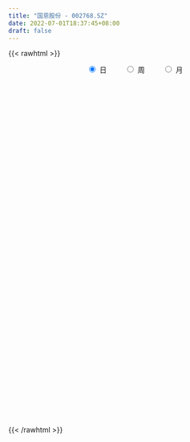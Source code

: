```yaml
---
title: "国恩股份 - 002768.SZ"
date: 2022-07-01T18:37:45+08:00
draft: false
---
```

{{< rawhtml >}}
    <div style="text-align: center">
        <label style="padding: 1rem;"><input style="margin-right: .5rem" type="radio" name="period" value="D" checked onclick="period_change(this)">日</label>
        <label style="padding: 1rem;"><input style="margin-right: .5rem" type="radio" name="period" value="W" onclick="period_change(this)">周</label>
        <label style="padding: 1rem;"><input style="margin-right: .5rem" type="radio" name="period" value="M" onclick="period_change(this)">月</label>
    </div>
    <div id="chart" style="height: 700px;"></div> 
    <script type="text/javascript">
        const D_v = [58323.1,63269.38,158232.9,252205.33,190091.3,193633.26,116730.67,85842.75,76386.11,53816.25,76014.0,61006.15,56973.87,61943.25,63746.03,65654.11,109740.36,147685.41,199645.76,206815.74,253827.3,225468.9,259907.53,205618.86,133011.07,94713.41,93045.8,69737.0,68713.77,76573.46,98215.0,57271.06,113734.0,84089.18,73782.0,103664.18,117915.0,128576.08,75409.83,73493.08,61254.49,43582.0,47445.03,59087.0,37383.0,34882.19,61635.0,37750.0,43737.0,40776.14,58082.99,47246.0,89774.99,72018.0,59722.09,62880.98,95851.85,61069.67,50362.24,54777.92,44585.86,45920.0,42347.28,52950.12,39795.28,28037.0,28863.58,23799.0,22070.0,25423.0,24911.03,23306.97,66318.49,34746.31,46629.0,23587.96,17194.57,19062.41,20670.4,22496.05,43860.69,32365.42,51389.53,54387.46,39718.0,36000.91,26893.2,32041.0,24798.63,27560.0,38110.65,53438.38,41473.54,40845.15,44362.91,52592.44,42370.3,32014.34,30051.67,25685.93,56875.69,42600.14,27959.95,19236.1,22059.19,20900.96,30404.75,20156.08,28267.0,29650.12,46133.0,27773.0,59615.2,39344.26,26819.5,54085.03,32909.13,48297.22,33730.99,31757.26,22430.0,20626.92,27484.06,22572.09,20214.68,26651.01,22141.29,20295.0,20966.11,17463.0,24405.13,104942.72,61573.19,34037.9,42038.69,52362.72,47407.09,33384.11,29115.07,40222.69,54222.31,82362.13,59505.5,36777.81,76056.42,66038.23,52524.35,46473.55,29414.47,60674.85,48234.42,48214.82,75290.75,77994.83,56703.38,48401.0,35685.0,53915.0,43011.0,31596.94,25389.87,36243.36,40497.51,22023.73,18911.79,26850.15,20726.37,19258.36,20062.0,29778.01,21712.42,18319.0,13552.16,16380.27,19944.0,38595.0,20316.61,21540.04,16685.0,21338.0,27388.06,12462.91,14114.8,12788.5,11637.53,12955.0,11367.44,9975.03,15433.68,11884.65,19913.57,10047.0,12934.0,10508.84,11854.34,16233.49,13133.32,10624.0,10182.0,10663.0,12143.5,25803.31,19870.19,36602.0,37377.12,14193.0,11659.0,11622.0,17455.0,14741.52,16085.48,11050.98,16800.0,19743.68,20145.0,20630.16,13979.0,12642.17,12173.85,11947.0,18734.17,10674.0,11604.5,12642.0,14382.06,13183.69,10343.37,9196.33,10655.01,7958.5,15744.42,12078.02,66398.87,41965.34,18366.69,22787.2,16750.78,18333.17,12912.5,11035.19,20825.47,12392.92,8516.94,18636.87,13080.72,19951.98,22246.97,16353.8,24696.85,19664.86,15964.79,17613.94,22529.29,13620.34,14917.01,26650.49,13589.09,16464.0,20286.59,11290.0,16185.87,14722.51,14287.99,16567.52,17930.24,12686.0,22370.85,17732.0,13955.98,15973.02,9407.4,12293.02,21277.75,13610.0,17401.25,20417.51,31082.21,18072.16,23003.0,32012.49,30889.19,76836.74,38210.92,29842.3,20512.68,15508.08,15165.0,11943.0,37008.99,28650.32,25042.31,13925.0,11976.08,66450.58,64451.56,46373.76,64733.43,41051.0,27459.34,63953.95,54386.17,42199.39,32270.51,42039.14,50983.83,32821.71,34245.63,37741.5,33551.4,21501.63,28444.0,53702.0,77159.34,51775.81,37915.0,32062.3,42172.0,53254.66,22638.42,18297.88,12683.86,11933.0,10092.56,12772.36,14103.01,8208.0,19203.23,9198.79,10139.8,9621.0,13834.0,7085.0,9942.91,27517.55,14145.58,11134.51,20949.53,16624.84,18214.45,9750.18,14740.88,12030.72,10556.97,10160.12,17300.13,11878.0,12647.0,15802.8,13504.16,22433.0,16432.0,13136.73,18656.58,15534.5,15354.94,13939.94,15068.5,38553.45,22707.2,17333.21,16858.0,15315.14,23834.87,15374.37,13242.37,14717.65,12426.5,14640.0,11718.0,11132.29,16299.89,19124.11,11315.0,13529.2,13744.79,20168.52,20725.0,18481.63,13429.0,24364.0,24226.0,26073.0,34716.54,42247.35,55089.02,28615.87,158097.09,135683.81,56607.07,47039.0,74631.07,89510.15,60573.21,32702.05,51404.93,39701.18,29869.2,30989.0,25456.0,28546.3,23127.93,24723.0,21586.0,30540.06,31788.94,41541.78,31498.67,21667.95,19830.0,24427.64,25450.0,61769.78,33785.07,21502.58,48439.14,24772.87,19591.0,24183.0,24617.7,27390.1,25286.97,26100.18,45765.58,36890.0,23573.58,24141.06,33334.09,30645.08,28540.46,26438.4,14396.59,14251.94,11629.65,14095.14,11975.0,12012.0,27880.0,16908.4,14140.0,20574.04,13979.0,12736.0,14415.0,21794.67,29872.5,21945.0,22360.0,21918.71,14242.53,12708.5,10139.0,17138.98,18683.0,21418.94,27306.08,55192.82,38881.4,32143.39,32362.0,33474.5,22796.82,16472.46,17878.11,24230.87,14840.58,11141.18,11450.04,10662.0,33226.96,20222.61,15376.79,16546.87,23524.96,15301.0,18229.16,14942.04,10769.89,14624.1,15102.55,10557.64,29446.0,21288.08,18731.04,12496.59,14511.0,28537.12,15793.06,17528.07,13622.0,10190.0,13216.07,10731.0,11602.49,20814.5,69976.1,165512.8,107867.51,68829.62,40646.39,37092.64]
const D_histogram = [0.0,-0.0146780627,0.0432952849,0.2878953119,0.3137116143,0.3432817383,0.2541713069,0.1330568092,0.0604698519,-0.0303641622,-0.0633483624,-0.0843651922,-0.1042452033,-0.1546799482,-0.164471668,-0.1504536711,-0.0676591231,0.0291683276,0.2674951482,0.469088783,0.6826086435,0.7855556188,0.6633154043,0.6364865457,0.4128683995,0.3128133185,0.2481503662,0.1414861214,0.0354633264,-0.0442587058,-0.2729708801,-0.3712190958,-0.2834194102,-0.2335748255,-0.2523581687,-0.1836846575,-0.0665670918,0.0155760648,0.0178495208,-0.0581774372,-0.1740581079,-0.2254839807,-0.3328566376,-0.4452958196,-0.4927364771,-0.4613658165,-0.3301365733,-0.2292367337,-0.2344384224,-0.1930163916,-0.1068722352,-0.0276018311,-0.0020428786,0.0427606045,0.0742056949,0.1216257123,0.1845917555,0.1814662804,0.1558114654,0.1323416779,0.0569251006,-0.0536087667,-0.090254012,-0.2163067427,-0.3147162574,-0.3509946735,-0.3737085304,-0.3252511485,-0.3105651124,-0.2628633129,-0.2001984209,-0.1673597251,-0.1009486859,-0.0824786398,-0.1688658142,-0.1858739912,-0.2008393502,-0.194136749,-0.1763146811,-0.0939814783,0.0578693994,0.1545793565,0.2234313955,0.2030573245,0.1975627203,0.127841715,0.088236906,0.0055657214,-0.0359598947,-0.1004915952,-0.1215861505,-0.1759753477,-0.2237300142,-0.2279369125,-0.2730319434,-0.2578056497,-0.2222124837,-0.2147800938,-0.1559753467,-0.1321543844,-0.0227180799,0.0038689989,-0.012025766,-0.0064616173,-0.011975104,0.0033260773,-0.0176376294,-0.0129672422,0.0311673597,0.0899946016,0.159209205,0.18754718,0.2317475063,0.2064635969,0.1423122265,0.1793679615,0.199649461,0.2481040916,0.2466557032,0.252371593,0.2176688832,0.1685282898,0.0691342202,0.015409036,-0.0343521284,-0.0285259097,-0.0187314785,-0.0541456672,-0.0584799664,-0.0793495626,-0.0397470366,0.1110776491,0.1498705365,0.1281942466,0.0886064735,0.1232665736,0.1487590755,0.1247104352,0.1063246876,0.1253949925,0.1417676391,0.1890914092,0.1405838878,0.1050712016,0.1271888294,0.1444117383,0.1050042509,0.0944697186,0.0806711113,0.0928077206,0.0584491386,-0.0301872311,0.0235409168,0.0768381907,0.093711155,0.0170947188,-0.0343695848,-0.1789737516,-0.3216373892,-0.3451066185,-0.3633260219,-0.4390130619,-0.5183098684,-0.5638985254,-0.5298013048,-0.3991133571,-0.3025319837,-0.2061743083,-0.0960310357,-0.0325800138,0.0111167918,0.042030571,0.063854026,0.0652885747,0.1117938188,0.1787504058,0.2220611068,0.203102119,0.2120150177,0.1583131177,0.0697343197,0.0033468175,0.0060332118,-0.0164256901,-0.0234361044,0.0007170362,0.0086735691,0.0105087551,0.0013671013,0.010072194,-0.0228464946,-0.0500821371,-0.0651939287,-0.0570878876,-0.0417441188,-0.0130004356,0.0111777143,0.0324776948,0.0450395012,0.0641267574,0.0657356434,0.1148675109,0.1545724143,0.072339539,0.0084454159,-0.031689673,-0.0502896483,-0.0517494633,-0.0269554451,-0.0220440545,-0.0042748646,0.0110589484,0.0061683389,0.0118181272,0.0058823796,0.0306352188,0.0413468291,0.0521745607,0.0566449611,0.036345606,0.0187331039,0.0100670157,0.0131833019,0.021576614,0.0417227678,0.057235183,0.0695378003,0.0720052211,0.0603565509,0.0231024969,0.0029704034,-0.0085722726,0.0969360909,0.1137046424,0.1068997928,0.1186178527,0.1263830165,0.0863031018,0.0538770636,0.0322925932,0.0504701317,0.0459149041,0.0387325419,0.0072174156,-0.0296170945,-0.0658727321,-0.1131165354,-0.1606840345,-0.1609222568,-0.1681303881,-0.1655443485,-0.1476432949,-0.1150013913,-0.0943527153,-0.0578378387,-0.0169897407,0.0104318487,0.0005351059,-0.0373398737,-0.0626007239,-0.0587049111,-0.0583026971,-0.0650838173,-0.059270903,-0.0272268014,-0.0065244914,0.019400334,0.0152864597,0.0097564946,-0.0187295782,-0.0275211105,-0.020892187,0.0199909868,0.0208049066,-0.0137967175,-0.0789616248,-0.0767240214,-0.0698346809,-0.0398100526,0.0262064794,0.107432554,0.1726289805,0.1965255781,0.1539068472,0.130831384,0.1138967821,0.0905902961,0.0745161538,0.1166165611,0.1544162851,0.116987524,0.1017491688,0.0863081802,0.1396378136,0.2227468239,0.2807277992,0.2950290027,0.2601087956,0.2147205953,0.261025865,0.2686067065,0.2528207473,0.2175348135,0.2020130931,0.1213748945,0.0830074016,0.0608311087,0.0555706077,0.0176656933,-0.0049299706,-0.0677884854,-0.0388378827,-0.0322679494,-0.0100023455,-0.035202946,-0.046633494,-0.1125454082,-0.2720729493,-0.3536588174,-0.4355544432,-0.4293954354,-0.3884495045,-0.3390862586,-0.3264671878,-0.2685111815,-0.2273228554,-0.173396343,-0.1279573796,-0.0778032363,-0.0622452585,-0.0696833688,-0.0622682925,-0.0579156712,-0.104080132,-0.1288345297,-0.1475126812,-0.0978875213,-0.0295275022,-0.0097388031,0.0302834816,0.0859261425,0.116975974,0.1409280273,0.1556636378,0.1737061328,0.1797160574,0.1914994265,0.2109527223,0.183935024,0.2149411402,0.2112770962,0.202185592,0.2024715636,0.1966715109,0.1684055279,0.1284326076,0.113557207,0.1174861254,0.1040095428,0.0979618812,0.0826243908,0.0518690884,-0.0215173147,-0.082628272,-0.1026590516,-0.0950193679,-0.098938239,-0.0969073216,-0.1037963174,-0.1124875535,-0.1043656389,-0.126098589,-0.150439246,-0.1441630256,-0.1218880559,-0.1211077419,-0.1080376724,-0.0691964148,-0.0326732785,0.0209784225,0.0735711781,0.1232137013,0.1489786047,0.1574491107,0.1944820555,0.1921496006,0.3307539249,0.4111906389,0.4506533861,0.4115608343,0.4264508708,0.4855489759,0.3945671117,0.3180491203,0.1536893733,-0.0191715658,-0.1129506921,-0.2387813987,-0.3207632095,-0.4129905104,-0.4682110679,-0.4413914242,-0.3992883731,-0.3303959084,-0.2839468444,-0.33184836,-0.3041551774,-0.289189621,-0.2331872907,-0.185776991,-0.1585774454,-0.0321527589,0.003767765,0.0557370992,0.0325893759,0.0388037437,0.017696951,0.0226515603,-0.0074245358,-0.0348892797,-0.083448724,-0.1692975738,-0.292139621,-0.3551198394,-0.3758307295,-0.3457695478,-0.3133911419,-0.3615918256,-0.3382461665,-0.2705095324,-0.1938382314,-0.1221642371,-0.0711411761,-0.0298306982,-0.005001749,0.0139503126,0.0645696293,0.0665044588,0.0848968621,0.1156377796,0.1222491531,0.1443820414,0.1249764183,0.0796295126,0.0029880123,-0.0311833957,-0.0145367954,0.0248257416,0.0495027369,0.0552723872,0.063440911,0.0763692599,0.051862237,0.0197360052,-0.0136121416,0.0000017468,0.0774365776,0.1223524831,0.1857342055,0.2524768073,0.2923628512,0.3126584785,0.3323003793,0.3184748411,0.293244099,0.2761971334,0.2524183651,0.2231769132,0.2119574294,0.1846972207,0.180299891,0.164525081,0.1331365693,0.1207452798,0.1238263334,0.0863836349,0.0444526551,-0.0001092477,-0.0146277791,-0.0369628778,0.004704563,0.0147313032,0.0184069574,0.0165908836,0.0107519121,0.0230947014,0.0333702665,0.0181228801,-0.0053438672,-0.0199564726,-0.0428860342,-0.072281458,-0.1129583311,-0.1021568501,0.0586395486,0.2180949687,0.2542584487,0.2106696734,0.179525347,0.1267719438]
const D_fast = [0.0,-0.0183475783,0.0504495905,0.3670234454,0.4712676514,0.58665821,0.5610906053,0.4732403099,0.4157708156,0.317345761,0.2685244701,0.2264163424,0.1804750304,0.0913702984,0.0404606617,0.0168652408,0.0827450079,0.1868645406,0.4920651483,0.8109309788,1.1951030002,1.4944388801,1.5380275168,1.6703202946,1.5499192482,1.5280674968,1.5254421361,1.4541494217,1.3569924583,1.2662057496,0.9692508553,0.7781978657,0.7951426987,0.786593577,0.7047206916,0.7274730385,0.8279488312,0.913986004,0.9207218403,0.8301505229,0.6707553253,0.5629584573,0.372371641,0.1486085041,-0.0220162727,-0.1059870662,-0.0572919663,-0.0137013102,-0.0775126045,-0.0843446715,-0.0249185739,0.0474513724,0.0724996052,0.1279932394,0.1779897535,0.255816199,0.3649301811,0.4071712761,0.4204693275,0.4300849594,0.3688996573,0.2449635983,0.18575485,0.0056254336,-0.1714631454,-0.2954902299,-0.4116312194,-0.4444866247,-0.5074418667,-0.5254558954,-0.5128406085,-0.5218418441,-0.4806679763,-0.4828175901,-0.6114212182,-0.6748978929,-0.7400730895,-0.7819046755,-0.8081612779,-0.7493234447,-0.5830052171,-0.4476504209,-0.322940533,-0.2925502729,-0.2486541971,-0.2864147736,-0.303960356,-0.3852401103,-0.4357557,-0.5254102994,-0.5769013923,-0.6752844265,-0.7789715965,-0.840162723,-0.9535157397,-1.0027408584,-1.0227008133,-1.0689634468,-1.0491525364,-1.0583701702,-0.9546133857,-0.9270590572,-0.9459602636,-0.9420115192,-0.9505187819,-0.9343860813,-0.9597591954,-0.9583306187,-0.9064041769,-0.8250782846,-0.7160613799,-0.6408366099,-0.538699407,-0.5123674172,-0.540940731,-0.4590430056,-0.3888491408,-0.2783684874,-0.2181529499,-0.1493441619,-0.1296296509,-0.1366381719,-0.2187486864,-0.2686216116,-0.3269708081,-0.3282760668,-0.3231645052,-0.3721151108,-0.3910694016,-0.4317763884,-0.4021106215,-0.2235165235,-0.1472560021,-0.1368837303,-0.154319885,-0.0888431415,-0.0261608708,-0.0190319023,-0.0108364779,0.0395825751,0.0913971314,0.1859937538,0.1726322044,0.1633873186,0.2173021538,0.2706279972,0.2574715726,0.2705544698,0.2769236404,0.3122621798,0.2925158825,0.196332705,0.2559460821,0.3284529037,0.3687536567,0.2964109002,0.2363542004,0.0470065957,-0.1760663892,-0.2858122732,-0.394863182,-0.5803034874,-0.789177761,-0.9757410493,-1.074094155,-1.0431845466,-1.0222361691,-0.9774220708,-0.8912865571,-0.8359805386,-0.7895045351,-0.7480831131,-0.7102961516,-0.6925394592,-0.6180857605,-0.5064415719,-0.4076155943,-0.3757990524,-0.3138823993,-0.3280060198,-0.3991512379,-0.4647020357,-0.4605073384,-0.4870726629,-0.4999421033,-0.4756097036,-0.4654847784,-0.4610224037,-0.4698222821,-0.4585991409,-0.4972294532,-0.53698563,-0.5683959038,-0.5745618345,-0.5696540955,-0.5441605211,-0.5171879426,-0.4877685385,-0.4639468568,-0.4288279112,-0.4107851144,-0.3329363691,-0.2545883622,-0.3187363527,-0.3805191218,-0.428576629,-0.4597490164,-0.4741461972,-0.4560910403,-0.4566906633,-0.4399901895,-0.4218916395,-0.4252401642,-0.4166358441,-0.4211009968,-0.388689353,-0.3676410354,-0.3437696636,-0.325138023,-0.3363509766,-0.3492802026,-0.3554295369,-0.3490174252,-0.3352299597,-0.3046531139,-0.2748319029,-0.2451448356,-0.2246761095,-0.221235642,-0.2527140717,-0.2721035644,-0.2857893085,-0.1560469223,-0.1108522103,-0.0909321116,-0.0495595885,-0.0101986706,-0.0287028099,-0.0476595821,-0.0611709042,-0.0303758328,-0.0234523344,-0.0209515611,-0.0506623335,-0.0949011172,-0.1476249378,-0.223147875,-0.3108863827,-0.3513551692,-0.4005958975,-0.4393959451,-0.4584057152,-0.4545141594,-0.4574536622,-0.4353982453,-0.3987975825,-0.3687680309,-0.3785309973,-0.4257409453,-0.4666519764,-0.4774323914,-0.4916058517,-0.5146579262,-0.5236627376,-0.4984253364,-0.4793541493,-0.4485792403,-0.4488714998,-0.4519623412,-0.4851308086,-0.5008026185,-0.4993967417,-0.4535158213,-0.4475006748,-0.4855514783,-0.5704567918,-0.5874001937,-0.5979695234,-0.5778974083,-0.5053292564,-0.3972450433,-0.2888913717,-0.2158633796,-0.2200053986,-0.2103730158,-0.1988334223,-0.1994923342,-0.196937438,-0.1256828904,-0.0492790951,-0.0574609752,-0.0472620383,-0.0411259818,0.0471131049,0.1859088213,0.3140717464,0.4021302006,0.4322371923,0.4405291409,0.5520908768,0.6268233949,0.6742426226,0.6933403922,0.728321945,0.67802747,0.6604118275,0.6534433118,0.6620754627,0.6285869716,0.6047588151,0.5249531789,0.5441943109,0.542697257,0.5624622744,0.5284609374,0.505372016,0.4113237497,0.1837779713,0.0137773988,-0.1770068378,-0.2781966888,-0.334363134,-0.3697714528,-0.4387691789,-0.447940968,-0.4635833558,-0.4530059291,-0.4395563107,-0.4088529765,-0.4088563132,-0.4337152657,-0.4418672626,-0.4519935591,-0.5241780528,-0.5811410829,-0.6366974047,-0.6115441252,-0.5505659816,-0.5332119834,-0.4856188282,-0.4084946317,-0.3482008067,-0.2890167466,-0.2353652266,-0.1738961984,-0.1229572595,-0.0632990337,0.0088924427,0.0278585003,0.1125999016,0.1617551317,0.2032100255,0.2541138879,0.297481713,0.311317112,0.3034523436,0.3169662447,0.3502666944,0.3627924975,0.3812353062,0.3865539136,0.3687658832,0.2900001514,0.2082321262,0.1625365836,0.1464214254,0.1177679946,0.0955720816,0.0627340064,0.0259208819,0.0079513868,-0.0453062106,-0.1072566791,-0.1370212151,-0.1452182593,-0.1747148808,-0.1886542294,-0.1671120755,-0.1387572588,-0.0798609522,-0.008875402,0.0715705464,0.134580101,0.1824128847,0.2680663434,0.3137712886,0.5350640942,0.7182984679,0.8704245616,0.9342222184,1.0557249726,1.2362103217,1.2438702354,1.2468645241,1.1209271203,0.9432732898,0.8212564905,0.6357304342,0.4735578211,0.2780828926,0.105809568,0.0222813557,-0.0354376865,-0.0491441989,-0.0736818459,-0.2045454515,-0.2528910632,-0.3102229122,-0.3125174045,-0.3115513526,-0.3239961683,-0.2056096716,-0.1687472064,-0.1028435974,-0.1178439767,-0.101928673,-0.1186112279,-0.1079937285,-0.1399259585,-0.1761130224,-0.2455346477,-0.373707891,-0.5695848434,-0.7213450217,-0.8360135941,-0.8923947993,-0.938364179,-1.0769628191,-1.1381787016,-1.1380694505,-1.1098577074,-1.0687247724,-1.0354870053,-1.0016342021,-0.9780556901,-0.9556160503,-0.8888543263,-0.8702933821,-0.8306767633,-0.7710264009,-0.7338527391,-0.6756243405,-0.663785859,-0.6892253865,-0.7651198837,-0.8070871407,-0.7940747393,-0.7485057668,-0.7114530873,-0.6918653403,-0.6678365887,-0.6358159248,-0.6473573884,-0.674549619,-0.7113008012,-0.697686476,-0.6008925008,-0.5253884746,-0.4155732008,-0.2857113971,-0.1727346404,-0.0742743935,0.0284426021,0.0942357741,0.1423160568,0.1943183745,0.2336441975,0.2601969739,0.3019668475,0.3208809439,0.361558587,0.3869150472,0.3888106778,0.4066057084,0.4406433453,0.4247965555,0.3939787394,0.3493895247,0.3312140485,0.2996382304,0.3424818119,0.3561913779,0.3644687715,0.3668004186,0.3636494251,0.3817658898,0.4003840214,0.3896673551,0.364864641,0.3452629175,0.3116118473,0.2641460591,0.1952296032,0.1804918716,0.3559481575,0.5699273198,0.669655412,0.678734055,0.6924710653,0.6714106482]
const D_slow = [0.0,-0.0036695157,0.0071543056,0.0791281335,0.1575560371,0.2433764717,0.3069192984,0.3401835007,0.3553009637,0.3477099232,0.3318728325,0.3107815345,0.2847202337,0.2460502466,0.2049323296,0.1673189119,0.1504041311,0.157696213,0.22457,0.3418421958,0.5124943567,0.7088832614,0.8747121124,1.0338337489,1.1370508487,1.2152541784,1.2772917699,1.3126633003,1.3215291319,1.3104644554,1.2422217354,1.1494169614,1.0785621089,1.0201684025,0.9570788603,0.911157696,0.894515923,0.8984099392,0.9028723194,0.8883279601,0.8448134332,0.788442438,0.7052282786,0.5939043237,0.4707202044,0.3553787503,0.272844607,0.2155354235,0.1569258179,0.1086717201,0.0819536613,0.0750532035,0.0745424838,0.0852326349,0.1037840587,0.1341904867,0.1803384256,0.2257049957,0.2646578621,0.2977432816,0.3119745567,0.298572365,0.276008862,0.2219321763,0.143253112,0.0555044436,-0.037922689,-0.1192354761,-0.1968767542,-0.2625925825,-0.3126421877,-0.354482119,-0.3797192904,-0.4003389504,-0.4425554039,-0.4890239017,-0.5392337393,-0.5877679265,-0.6318465968,-0.6553419664,-0.6408746165,-0.6022297774,-0.5463719285,-0.4956075974,-0.4462169173,-0.4142564886,-0.3921972621,-0.3908058317,-0.3997958054,-0.4249187042,-0.4553152418,-0.4993090787,-0.5552415823,-0.6122258104,-0.6804837963,-0.7449352087,-0.8004883296,-0.8541833531,-0.8931771897,-0.9262157858,-0.9318953058,-0.9309280561,-0.9339344976,-0.9355499019,-0.9385436779,-0.9377121586,-0.9421215659,-0.9453633765,-0.9375715366,-0.9150728862,-0.8752705849,-0.8283837899,-0.7704469133,-0.7188310141,-0.6832529575,-0.6384109671,-0.5884986019,-0.526472579,-0.4648086532,-0.4017157549,-0.3472985341,-0.3051664616,-0.2878829066,-0.2840306476,-0.2926186797,-0.2997501571,-0.3044330267,-0.3179694435,-0.3325894352,-0.3524268258,-0.3623635849,-0.3345941727,-0.2971265385,-0.2650779769,-0.2429263585,-0.2121097151,-0.1749199462,-0.1437423374,-0.1171611655,-0.0858124174,-0.0503705077,-0.0030976554,0.0320483166,0.058316117,0.0901133244,0.1262162589,0.1524673217,0.1760847513,0.1962525291,0.2194544593,0.2340667439,0.2265199361,0.2324051653,0.251614713,0.2750425017,0.2793161814,0.2707237852,0.2259803473,0.145571,0.0592943454,-0.0315371601,-0.1412904256,-0.2708678927,-0.411842524,-0.5442928502,-0.6440711895,-0.7197041854,-0.7712477625,-0.7952555214,-0.8034005249,-0.8006213269,-0.7901136841,-0.7741501776,-0.7578280339,-0.7298795793,-0.6851919778,-0.6296767011,-0.5789011714,-0.5258974169,-0.4863191375,-0.4688855576,-0.4680488532,-0.4665405503,-0.4706469728,-0.4765059989,-0.4763267398,-0.4741583476,-0.4715311588,-0.4711893834,-0.4686713349,-0.4743829586,-0.4869034929,-0.5032019751,-0.5174739469,-0.5279099767,-0.5311600855,-0.528365657,-0.5202462333,-0.508986358,-0.4929546686,-0.4765207578,-0.44780388,-0.4091607765,-0.3910758917,-0.3889645377,-0.396886956,-0.4094593681,-0.4223967339,-0.4291355952,-0.4346466088,-0.435715325,-0.4329505879,-0.4314085031,-0.4284539713,-0.4269833764,-0.4193245717,-0.4089878645,-0.3959442243,-0.381782984,-0.3726965825,-0.3680133066,-0.3654965526,-0.3622007272,-0.3568065737,-0.3463758817,-0.3320670859,-0.3146826359,-0.2966813306,-0.2815921929,-0.2758165686,-0.2750739678,-0.2772170359,-0.2529830132,-0.2245568526,-0.1978319044,-0.1681774412,-0.1365816871,-0.1150059117,-0.1015366458,-0.0934634974,-0.0808459645,-0.0693672385,-0.059684103,-0.0578797491,-0.0652840227,-0.0817522058,-0.1100313396,-0.1502023482,-0.1904329124,-0.2324655094,-0.2738515966,-0.3107624203,-0.3395127681,-0.3631009469,-0.3775604066,-0.3818078418,-0.3791998796,-0.3790661031,-0.3884010716,-0.4040512525,-0.4187274803,-0.4333031546,-0.4495741089,-0.4643918347,-0.471198535,-0.4728296579,-0.4679795744,-0.4641579594,-0.4617188358,-0.4664012304,-0.473281508,-0.4785045547,-0.473506808,-0.4683055814,-0.4717547608,-0.491495167,-0.5106761723,-0.5281348425,-0.5380873557,-0.5315357358,-0.5046775973,-0.4615203522,-0.4123889577,-0.3739122459,-0.3412043999,-0.3127302043,-0.2900826303,-0.2714535919,-0.2422994516,-0.2036953803,-0.1744484993,-0.1490112071,-0.127434162,-0.0925247086,-0.0368380026,0.0333439472,0.1071011978,0.1721283967,0.2258085456,0.2910650118,0.3582166884,0.4214218753,0.4758055787,0.5263088519,0.5566525755,0.5774044259,0.5926122031,0.606504855,0.6109212783,0.6096887857,0.5927416643,0.5830321937,0.5749652063,0.5724646199,0.5636638834,0.5520055099,0.5238691579,0.4558509206,0.3674362162,0.2585476054,0.1511987466,0.0540863704,-0.0306851942,-0.1123019912,-0.1794297865,-0.2362605004,-0.2796095861,-0.311598931,-0.3310497401,-0.3466110547,-0.3640318969,-0.3795989701,-0.3940778879,-0.4200979209,-0.4523065533,-0.4891847236,-0.5136566039,-0.5210384794,-0.5234731802,-0.5159023098,-0.4944207742,-0.4651767807,-0.4299447739,-0.3910288644,-0.3476023312,-0.3026733168,-0.2547984602,-0.2020602796,-0.1560765236,-0.1023412386,-0.0495219645,0.0010244335,0.0516423244,0.1008102021,0.1429115841,0.175019736,0.2034090377,0.2327805691,0.2587829548,0.2832734251,0.3039295228,0.3168967949,0.3115174662,0.2908603982,0.2651956353,0.2414407933,0.2167062335,0.1924794032,0.1665303238,0.1384084354,0.1123170257,0.0807923784,0.0431825669,0.0071418105,-0.0233302034,-0.0536071389,-0.080616557,-0.0979156607,-0.1060839803,-0.1008393747,-0.0824465802,-0.0516431548,-0.0143985037,0.024963774,0.0735842879,0.121621688,0.2043101692,0.307107829,0.4197711755,0.5226613841,0.6292741018,0.7506613458,0.8493031237,0.9288154038,0.9672377471,0.9624448556,0.9342071826,0.8745118329,0.7943210306,0.691073403,0.574020636,0.4636727799,0.3638506866,0.2812517095,0.2102649985,0.1273029085,0.0512641141,-0.0210332911,-0.0793301138,-0.1257743616,-0.1654187229,-0.1734569127,-0.1725149714,-0.1585806966,-0.1504333526,-0.1407324167,-0.1363081789,-0.1306452888,-0.1325014228,-0.1412237427,-0.1620859237,-0.2044103172,-0.2774452224,-0.3662251823,-0.4601828646,-0.5466252516,-0.6249730371,-0.7153709935,-0.7999325351,-0.8675599182,-0.916019476,-0.9465605353,-0.9643458293,-0.9718035039,-0.9730539411,-0.9695663629,-0.9534239556,-0.9367978409,-0.9155736254,-0.8866641805,-0.8561018922,-0.8200063819,-0.7887622773,-0.7688548991,-0.7681078961,-0.775903745,-0.7795379438,-0.7733315084,-0.7609558242,-0.7471377274,-0.7312774997,-0.7121851847,-0.6992196254,-0.6942856242,-0.6976886596,-0.6976882229,-0.6783290784,-0.6477409577,-0.6013074063,-0.5381882045,-0.4650974917,-0.386932872,-0.3038577772,-0.2242390669,-0.1509280422,-0.0818787589,-0.0187741676,0.0370200607,0.0900094181,0.1361837232,0.181258696,0.2223899662,0.2556741086,0.2858604285,0.3168170119,0.3384129206,0.3495260844,0.3494987724,0.3458418276,0.3366011082,0.337777249,0.3414600748,0.3460618141,0.350209535,0.352897513,0.3586711884,0.367013755,0.371544475,0.3702085082,0.3652193901,0.3544978815,0.336427517,0.3081879343,0.2826487217,0.2973086089,0.3518323511,0.4153969632,0.4680643816,0.5129457183,0.5446387043]
const D_data = [['2020-06-10', 32.12, 32.2, 31.58, 32.21],['2020-06-11', 32.1, 31.97, 31.83, 32.58],['2020-06-12', 31.84, 33.01, 31.84, 34.05],['2020-06-15', 34.29, 36.31, 33.12, 36.31],['2020-06-16', 36.2, 34.56, 34.2, 36.2],['2020-06-17', 34.86, 35.05, 34.6, 36.85],['2020-06-18', 34.51, 33.68, 33.37, 34.55],['2020-06-19', 33.37, 32.91, 32.8, 33.4],['2020-06-22', 32.98, 33.12, 32.5, 33.24],['2020-06-23', 33.0, 32.51, 32.51, 33.0],['2020-06-24', 32.56, 32.91, 32.01, 33.15],['2020-06-29', 32.85, 32.9, 32.74, 33.39],['2020-06-30', 32.91, 32.77, 32.0, 32.93],['2020-07-01', 32.79, 32.13, 32.04, 32.87],['2020-07-02', 32.0, 32.38, 31.84, 32.73],['2020-07-03', 32.4, 32.59, 32.11, 32.64],['2020-07-06', 32.57, 33.65, 32.57, 33.94],['2020-07-07', 33.82, 34.32, 33.33, 35.05],['2020-07-08', 35.0, 37.15, 34.61, 37.72],['2020-07-09', 37.1, 38.22, 36.6, 39.58],['2020-07-10', 38.2, 40.02, 38.0, 41.36],['2020-07-13', 40.99, 40.17, 38.98, 41.18],['2020-07-14', 39.99, 37.99, 37.21, 40.28],['2020-07-15', 38.0, 39.44, 37.0, 40.98],['2020-07-16', 39.04, 36.87, 36.5, 39.05],['2020-07-17', 36.82, 38.0, 36.64, 38.5],['2020-07-20', 38.4, 38.4, 37.99, 39.1],['2020-07-21', 38.4, 37.75, 37.51, 38.67],['2020-07-22', 37.3, 37.44, 37.0, 38.38],['2020-07-23', 36.9, 37.45, 36.15, 37.65],['2020-07-24', 37.35, 34.8, 34.35, 37.78],['2020-07-27', 35.2, 35.46, 34.57, 35.66],['2020-07-28', 35.67, 37.66, 35.67, 37.88],['2020-07-29', 37.33, 37.5, 36.32, 37.5],['2020-07-30', 37.47, 36.67, 36.6, 37.9],['2020-07-31', 36.43, 37.86, 36.32, 38.29],['2020-08-03', 38.2, 39.0, 37.5, 39.36],['2020-08-04', 38.9, 39.21, 38.08, 39.99],['2020-08-05', 38.79, 38.58, 38.1, 38.97],['2020-08-06', 38.44, 37.51, 37.27, 38.63],['2020-08-07', 37.2, 36.52, 36.11, 37.84],['2020-08-10', 36.09, 36.83, 36.03, 37.09],['2020-08-11', 36.99, 35.58, 35.5, 36.99],['2020-08-12', 35.38, 34.7, 33.66, 35.94],['2020-08-13', 34.58, 34.78, 34.51, 35.25],['2020-08-14', 34.54, 35.4, 34.37, 35.5],['2020-08-17', 35.73, 36.82, 35.73, 36.9],['2020-08-18', 36.78, 36.88, 36.63, 37.18],['2020-08-19', 37.0, 35.65, 35.52, 37.1],['2020-08-20', 35.33, 36.18, 35.0, 36.66],['2020-08-21', 36.32, 36.98, 36.32, 37.66],['2020-08-24', 37.18, 37.3, 36.52, 37.6],['2020-08-25', 37.64, 36.91, 36.89, 38.16],['2020-08-26', 37.01, 37.37, 36.95, 37.96],['2020-08-27', 37.31, 37.47, 36.9, 38.1],['2020-08-28', 37.58, 37.98, 37.18, 37.99],['2020-08-31', 38.3, 38.62, 38.1, 39.33],['2020-09-01', 38.6, 38.13, 37.45, 38.6],['2020-09-02', 38.19, 37.94, 37.8, 38.63],['2020-09-03', 37.74, 37.99, 37.64, 38.78],['2020-09-04', 37.39, 37.19, 36.93, 37.58],['2020-09-07', 37.05, 36.29, 36.13, 37.58],['2020-09-08', 36.29, 36.8, 35.78, 36.85],['2020-09-09', 36.38, 35.15, 35.12, 36.67],['2020-09-10', 35.52, 34.7, 34.7, 35.79],['2020-09-11', 34.51, 34.86, 34.31, 34.98],['2020-09-14', 35.0, 34.58, 34.35, 35.34],['2020-09-15', 34.8, 35.25, 34.5, 35.29],['2020-09-16', 35.29, 34.72, 34.59, 35.44],['2020-09-17', 34.6, 35.04, 34.35, 35.22],['2020-09-18', 34.92, 35.3, 34.66, 35.38],['2020-09-21', 35.32, 34.99, 34.88, 35.4],['2020-09-22', 35.44, 35.52, 35.25, 36.45],['2020-09-23', 35.39, 35.02, 34.8, 35.45],['2020-09-24', 34.79, 33.36, 33.33, 34.79],['2020-09-25', 33.69, 33.74, 33.35, 33.89],['2020-09-28', 33.74, 33.45, 33.31, 33.88],['2020-09-29', 33.5, 33.46, 33.18, 33.78],['2020-09-30', 33.44, 33.43, 33.11, 33.75],['2020-10-09', 34.01, 34.31, 33.8, 34.44],['2020-10-12', 34.73, 35.71, 34.73, 35.82],['2020-10-13', 35.35, 35.69, 35.0, 35.88],['2020-10-14', 35.61, 35.86, 35.2, 36.5],['2020-10-15', 35.07, 34.97, 34.49, 35.58],['2020-10-16', 34.92, 35.18, 34.49, 35.76],['2020-10-19', 35.14, 34.24, 34.2, 35.25],['2020-10-20', 34.22, 34.35, 33.85, 34.45],['2020-10-21', 34.28, 33.46, 33.36, 34.35],['2020-10-22', 33.4, 33.57, 33.11, 33.7],['2020-10-23', 33.48, 32.88, 32.83, 33.76],['2020-10-26', 33.39, 33.04, 32.42, 33.51],['2020-10-27', 32.95, 32.23, 31.86, 32.98],['2020-10-28', 32.22, 31.8, 31.4, 32.22],['2020-10-29', 31.5, 31.94, 31.32, 32.38],['2020-10-30', 31.94, 31.0, 30.75, 31.95],['2020-11-02', 31.01, 31.36, 30.0, 31.4],['2020-11-03', 31.55, 31.45, 31.3, 32.2],['2020-11-04', 31.68, 30.92, 30.68, 31.68],['2020-11-05', 31.19, 31.47, 30.99, 31.58],['2020-11-06', 31.45, 31.01, 30.83, 31.6],['2020-11-09', 31.15, 32.25, 31.15, 32.58],['2020-11-10', 32.03, 31.44, 31.28, 32.04],['2020-11-11', 31.53, 30.8, 30.71, 31.63],['2020-11-12', 30.81, 30.9, 30.65, 31.09],['2020-11-13', 30.99, 30.62, 30.45, 31.0],['2020-11-16', 30.63, 30.77, 30.52, 30.82],['2020-11-17', 30.73, 30.16, 29.99, 30.73],['2020-11-18', 30.2, 30.29, 30.11, 30.53],['2020-11-19', 30.25, 30.79, 29.95, 30.87],['2020-11-20', 30.8, 31.17, 30.71, 31.37],['2020-11-23', 31.47, 31.62, 31.31, 32.11],['2020-11-24', 31.52, 31.39, 31.33, 31.85],['2020-11-25', 31.6, 31.84, 31.43, 32.59],['2020-11-26', 31.87, 31.09, 30.83, 32.2],['2020-11-27', 30.87, 30.4, 30.26, 31.0],['2020-11-30', 30.48, 31.63, 30.15, 32.24],['2020-12-01', 31.58, 31.64, 31.48, 31.94],['2020-12-02', 31.65, 32.28, 31.55, 32.36],['2020-12-03', 32.29, 31.91, 31.67, 32.32],['2020-12-04', 31.86, 32.15, 31.61, 32.3],['2020-12-07', 32.18, 31.7, 31.65, 32.25],['2020-12-08', 31.7, 31.4, 31.32, 31.9],['2020-12-09', 31.38, 30.42, 30.39, 31.52],['2020-12-10', 30.35, 30.57, 30.13, 30.69],['2020-12-11', 30.58, 30.29, 30.0, 30.75],['2020-12-14', 30.0, 30.8, 29.62, 30.82],['2020-12-15', 30.75, 30.83, 30.43, 31.06],['2020-12-16', 30.84, 30.12, 30.11, 30.84],['2020-12-17', 30.1, 30.31, 29.78, 30.43],['2020-12-18', 30.37, 29.93, 29.78, 30.45],['2020-12-21', 29.95, 30.64, 29.92, 30.68],['2020-12-22', 30.6, 32.53, 30.5, 33.63],['2020-12-23', 32.29, 31.7, 31.18, 32.3],['2020-12-24', 31.65, 31.06, 30.98, 32.1],['2020-12-25', 31.0, 30.72, 30.06, 31.0],['2020-12-28', 30.6, 31.69, 30.58, 32.25],['2020-12-29', 31.4, 31.82, 30.56, 32.29],['2020-12-30', 31.4, 31.29, 31.2, 31.86],['2020-12-31', 31.31, 31.32, 30.9, 31.55],['2021-01-04', 31.4, 31.87, 31.39, 31.9],['2021-01-05', 31.87, 32.03, 31.5, 32.28],['2021-01-06', 31.98, 32.72, 31.43, 33.78],['2021-01-07', 32.3, 31.65, 31.28, 33.11],['2021-01-08', 31.76, 31.69, 31.01, 31.93],['2021-01-11', 31.69, 32.48, 31.6, 32.98],['2021-01-12', 32.48, 32.65, 32.16, 33.03],['2021-01-13', 32.6, 32.0, 31.72, 32.6],['2021-01-14', 31.98, 32.33, 31.6, 32.81],['2021-01-15', 32.42, 32.32, 32.03, 32.56],['2021-01-18', 32.6, 32.74, 32.38, 33.29],['2021-01-19', 32.55, 32.19, 32.17, 33.18],['2021-01-20', 32.11, 31.22, 31.2, 32.11],['2021-01-21', 31.24, 32.94, 31.05, 32.97],['2021-01-22', 32.66, 33.3, 32.5, 33.35],['2021-01-25', 33.8, 33.14, 32.6, 33.85],['2021-01-26', 32.9, 31.89, 31.83, 32.9],['2021-01-27', 31.97, 31.89, 31.62, 32.42],['2021-01-28', 31.6, 30.14, 30.1, 31.66],['2021-01-29', 30.36, 29.21, 28.88, 30.52],['2021-02-01', 29.33, 30.0, 29.11, 30.3],['2021-02-02', 29.94, 29.67, 29.51, 30.19],['2021-02-03', 29.41, 28.36, 28.33, 29.64],['2021-02-04', 28.13, 27.48, 26.89, 28.13],['2021-02-05', 27.42, 27.08, 27.05, 27.92],['2021-02-08', 27.08, 27.54, 27.0, 27.77],['2021-02-09', 27.5, 28.74, 27.5, 28.88],['2021-02-10', 28.88, 28.55, 28.3, 28.88],['2021-02-18', 28.59, 28.76, 28.58, 29.14],['2021-02-19', 28.58, 29.26, 28.48, 29.38],['2021-02-22', 29.4, 28.98, 28.91, 29.98],['2021-02-23', 29.02, 28.9, 28.65, 29.32],['2021-02-24', 28.73, 28.85, 28.65, 29.07],['2021-02-25', 29.0, 28.81, 28.71, 29.1],['2021-02-26', 28.59, 28.56, 28.06, 28.67],['2021-03-01', 28.5, 29.22, 28.44, 29.36],['2021-03-02', 29.5, 29.8, 29.5, 30.45],['2021-03-03', 29.8, 29.87, 29.5, 30.08],['2021-03-04', 29.88, 29.24, 29.2, 29.95],['2021-03-05', 29.2, 29.65, 28.9, 29.75],['2021-03-08', 29.66, 28.82, 28.81, 29.92],['2021-03-09', 28.8, 28.02, 27.2, 28.82],['2021-03-10', 28.22, 27.84, 27.58, 28.28],['2021-03-11', 27.85, 28.47, 27.78, 28.47],['2021-03-12', 28.59, 28.03, 27.89, 28.6],['2021-03-15', 28.15, 28.06, 27.71, 28.35],['2021-03-16', 28.28, 28.42, 28.01, 28.63],['2021-03-17', 28.42, 28.24, 28.11, 28.54],['2021-03-18', 28.28, 28.13, 28.03, 28.47],['2021-03-19', 28.0, 27.91, 27.65, 28.13],['2021-03-22', 27.91, 28.07, 27.71, 28.09],['2021-03-23', 28.04, 27.41, 27.3, 28.04],['2021-03-24', 27.32, 27.22, 27.16, 27.52],['2021-03-25', 27.16, 27.14, 27.05, 27.47],['2021-03-26', 27.06, 27.29, 27.06, 27.35],['2021-03-29', 27.42, 27.33, 27.17, 27.47],['2021-03-30', 27.34, 27.52, 26.95, 27.68],['2021-03-31', 27.6, 27.53, 27.49, 27.95],['2021-04-01', 27.37, 27.56, 27.37, 27.86],['2021-04-02', 27.6, 27.5, 27.39, 27.79],['2021-04-06', 27.49, 27.64, 27.4, 27.75],['2021-04-07', 27.68, 27.46, 27.26, 27.69],['2021-04-08', 27.46, 28.2, 27.32, 28.42],['2021-04-09', 28.2, 28.37, 27.92, 28.48],['2021-04-12', 27.6, 26.76, 26.75, 27.63],['2021-04-13', 26.4, 26.57, 25.68, 26.76],['2021-04-14', 26.18, 26.52, 26.17, 26.59],['2021-04-15', 26.68, 26.54, 26.18, 26.68],['2021-04-16', 26.54, 26.6, 26.3, 26.6],['2021-04-19', 26.8, 26.9, 26.5, 27.07],['2021-04-20', 26.9, 26.65, 26.53, 26.92],['2021-04-21', 26.5, 26.8, 26.23, 26.92],['2021-04-22', 26.81, 26.8, 26.65, 26.98],['2021-04-23', 26.81, 26.52, 26.3, 26.9],['2021-04-26', 26.4, 26.6, 26.39, 27.25],['2021-04-27', 26.53, 26.4, 26.0, 26.85],['2021-04-28', 26.41, 26.79, 26.17, 26.91],['2021-04-29', 26.79, 26.68, 26.38, 26.79],['2021-04-30', 26.45, 26.72, 26.41, 26.79],['2021-05-06', 26.98, 26.67, 26.46, 27.03],['2021-05-07', 26.68, 26.3, 26.2, 26.68],['2021-05-10', 26.25, 26.2, 25.7, 26.6],['2021-05-11', 26.1, 26.2, 25.87, 26.21],['2021-05-12', 26.0, 26.29, 25.94, 26.46],['2021-05-13', 26.39, 26.35, 26.18, 26.78],['2021-05-14', 26.42, 26.55, 26.2, 26.65],['2021-05-17', 26.58, 26.58, 26.5, 26.81],['2021-05-18', 26.58, 26.62, 26.38, 26.73],['2021-05-19', 26.48, 26.55, 26.43, 26.69],['2021-05-20', 26.55, 26.36, 26.21, 26.56],['2021-05-21', 26.23, 25.9, 25.89, 26.23],['2021-05-24', 26.0, 25.93, 25.43, 26.0],['2021-05-25', 25.86, 25.91, 25.57, 25.94],['2021-05-26', 26.25, 27.63, 26.25, 28.38],['2021-05-27', 27.34, 26.9, 26.8, 27.56],['2021-05-28', 26.9, 26.69, 26.59, 27.04],['2021-05-31', 26.7, 27.0, 26.7, 27.2],['2021-06-01', 26.95, 27.08, 26.68, 27.13],['2021-06-02', 27.02, 26.46, 26.46, 27.02],['2021-06-03', 26.38, 26.4, 26.38, 26.7],['2021-06-04', 26.67, 26.41, 26.38, 26.67],['2021-06-07', 26.45, 26.92, 26.43, 26.97],['2021-06-08', 26.95, 26.7, 26.57, 26.95],['2021-06-09', 26.69, 26.66, 26.57, 26.85],['2021-06-10', 26.66, 26.26, 26.2, 26.68],['2021-06-11', 26.38, 25.99, 25.95, 26.38],['2021-06-15', 26.16, 25.75, 25.47, 26.16],['2021-06-16', 25.61, 25.3, 24.93, 25.68],['2021-06-17', 25.27, 24.91, 24.89, 25.33],['2021-06-18', 24.91, 25.22, 24.76, 25.22],['2021-06-21', 25.15, 24.95, 24.89, 25.16],['2021-06-22', 24.96, 24.89, 24.82, 25.08],['2021-06-23', 24.89, 24.97, 24.81, 25.04],['2021-06-24', 24.97, 25.14, 24.78, 25.48],['2021-06-25', 25.1, 25.0, 24.82, 25.1],['2021-06-28', 25.08, 25.24, 24.98, 25.36],['2021-06-29', 25.68, 25.42, 25.4, 26.2],['2021-06-30', 25.21, 25.38, 25.2, 25.65],['2021-07-01', 25.35, 24.91, 24.9, 25.36],['2021-07-02', 24.91, 24.36, 24.11, 24.92],['2021-07-05', 24.27, 24.25, 24.19, 24.56],['2021-07-06', 24.27, 24.45, 24.03, 24.45],['2021-07-07', 24.3, 24.31, 24.27, 24.52],['2021-07-08', 24.35, 24.09, 24.08, 24.45],['2021-07-09', 24.11, 24.13, 23.82, 24.16],['2021-07-12', 24.17, 24.46, 24.17, 24.65],['2021-07-13', 24.48, 24.38, 24.17, 24.54],['2021-07-14', 24.33, 24.51, 24.25, 24.9],['2021-07-15', 24.49, 24.14, 24.02, 24.54],['2021-07-16', 24.15, 24.04, 23.87, 24.24],['2021-07-19', 24.04, 23.59, 23.53, 24.04],['2021-07-20', 23.52, 23.65, 23.25, 23.71],['2021-07-21', 23.75, 23.75, 23.62, 23.98],['2021-07-22', 23.63, 24.24, 23.45, 24.28],['2021-07-23', 24.29, 23.8, 23.7, 24.3],['2021-07-26', 23.84, 23.2, 23.01, 23.84],['2021-07-27', 23.22, 22.44, 22.44, 23.39],['2021-07-28', 22.43, 22.98, 21.5, 23.59],['2021-07-29', 22.84, 22.93, 22.63, 23.17],['2021-07-30', 22.79, 23.2, 22.37, 23.48],['2021-08-02', 23.69, 23.83, 23.62, 24.56],['2021-08-03', 23.59, 24.4, 23.51, 24.45],['2021-08-04', 25.25, 24.64, 24.6, 26.2],['2021-08-05', 24.41, 24.45, 23.94, 24.69],['2021-08-06', 24.32, 23.65, 23.48, 24.36],['2021-08-09', 22.75, 23.78, 22.75, 24.1],['2021-08-10', 23.7, 23.8, 23.53, 23.94],['2021-08-11', 23.89, 23.65, 23.55, 23.94],['2021-08-12', 23.64, 23.66, 23.51, 23.86],['2021-08-13', 23.67, 24.5, 23.56, 24.75],['2021-08-16', 24.5, 24.74, 24.49, 25.13],['2021-08-17', 24.55, 23.88, 23.83, 24.92],['2021-08-18', 23.95, 24.08, 23.65, 24.1],['2021-08-19', 23.91, 24.05, 23.78, 24.17],['2021-08-20', 26.44, 25.09, 24.75, 26.45],['2021-08-23', 24.81, 25.97, 24.81, 26.34],['2021-08-24', 26.09, 26.24, 25.65, 26.25],['2021-08-25', 26.84, 26.13, 26.1, 27.28],['2021-08-26', 26.01, 25.7, 25.55, 26.01],['2021-08-27', 25.47, 25.57, 25.46, 25.99],['2021-08-30', 25.57, 26.95, 25.57, 27.08],['2021-08-31', 27.11, 26.87, 26.52, 27.33],['2021-09-01', 26.87, 26.82, 26.35, 27.15],['2021-09-02', 26.76, 26.69, 26.38, 26.88],['2021-09-03', 26.6, 27.04, 26.42, 27.26],['2021-09-06', 26.96, 26.17, 26.09, 26.96],['2021-09-07', 26.34, 26.54, 26.2, 26.61],['2021-09-08', 26.5, 26.72, 26.37, 27.14],['2021-09-09', 26.65, 26.99, 26.49, 27.29],['2021-09-10', 26.87, 26.58, 26.47, 27.16],['2021-09-13', 26.56, 26.7, 26.36, 26.82],['2021-09-14', 26.67, 26.02, 25.98, 26.7],['2021-09-15', 26.08, 27.12, 26.05, 27.23],['2021-09-16', 27.46, 26.99, 26.95, 28.36],['2021-09-17', 26.86, 27.33, 26.55, 27.68],['2021-09-22', 26.99, 26.79, 26.5, 27.42],['2021-09-23', 26.82, 26.91, 26.61, 27.17],['2021-09-24', 27.04, 26.03, 26.03, 27.09],['2021-09-27', 26.0, 24.16, 24.1, 26.05],['2021-09-28', 24.19, 24.29, 23.79, 24.37],['2021-09-29', 24.09, 23.57, 23.56, 24.22],['2021-09-30', 23.65, 24.15, 23.65, 24.25],['2021-10-08', 24.2, 24.4, 24.18, 24.48],['2021-10-11', 24.43, 24.46, 24.22, 24.64],['2021-10-12', 24.4, 23.89, 23.76, 24.41],['2021-10-13', 24.0, 24.39, 23.85, 24.44],['2021-10-14', 24.4, 24.22, 24.11, 24.43],['2021-10-15', 24.08, 24.44, 23.6, 24.88],['2021-10-18', 24.44, 24.44, 24.28, 24.59],['2021-10-19', 24.49, 24.63, 24.46, 24.68],['2021-10-20', 24.68, 24.27, 24.1, 24.7],['2021-10-21', 24.26, 23.9, 23.82, 24.37],['2021-10-22', 23.92, 23.98, 23.75, 24.06],['2021-10-25', 23.82, 23.87, 23.58, 24.03],['2021-10-26', 23.8, 23.0, 22.88, 23.87],['2021-10-27', 22.99, 22.92, 22.49, 23.02],['2021-10-28', 22.96, 22.7, 22.43, 22.96],['2021-10-29', 23.18, 23.47, 23.14, 23.77],['2021-11-01', 23.59, 23.9, 23.2, 24.05],['2021-11-02', 24.17, 23.44, 23.38, 24.21],['2021-11-03', 23.4, 23.79, 23.3, 23.98],['2021-11-04', 23.82, 24.22, 23.82, 24.28],['2021-11-05', 24.22, 24.16, 24.07, 24.48],['2021-11-08', 24.3, 24.26, 24.05, 24.4],['2021-11-09', 24.11, 24.31, 24.03, 24.39],['2021-11-10', 24.31, 24.52, 23.93, 24.68],['2021-11-11', 24.46, 24.53, 24.31, 24.63],['2021-11-12', 24.53, 24.76, 24.4, 24.88],['2021-11-15', 24.76, 25.07, 24.76, 25.19],['2021-11-16', 25.15, 24.6, 24.58, 25.2],['2021-11-17', 24.6, 25.48, 24.6, 25.49],['2021-11-18', 25.5, 25.28, 25.2, 25.71],['2021-11-19', 25.2, 25.34, 25.04, 25.59],['2021-11-22', 25.36, 25.6, 25.2, 25.69],['2021-11-23', 25.45, 25.68, 25.4, 25.85],['2021-11-24', 25.68, 25.47, 25.35, 25.79],['2021-11-25', 25.53, 25.28, 25.27, 25.68],['2021-11-26', 25.25, 25.57, 25.25, 25.68],['2021-11-29', 25.58, 25.9, 25.41, 26.3],['2021-11-30', 25.79, 25.78, 25.6, 26.09],['2021-12-01', 25.7, 25.94, 25.61, 26.06],['2021-12-02', 25.95, 25.88, 25.7, 26.15],['2021-12-03', 25.82, 25.66, 25.59, 25.97],['2021-12-06', 25.68, 24.9, 24.86, 25.7],['2021-12-07', 25.0, 24.69, 24.59, 25.23],['2021-12-08', 24.8, 24.95, 24.5, 24.99],['2021-12-09', 25.02, 25.22, 24.86, 25.45],['2021-12-10', 25.22, 25.04, 24.98, 25.22],['2021-12-13', 25.04, 25.06, 25.03, 25.41],['2021-12-14', 25.1, 24.88, 24.85, 25.2],['2021-12-15', 24.83, 24.75, 24.73, 25.09],['2021-12-16', 24.75, 24.89, 24.71, 24.95],['2021-12-17', 24.95, 24.4, 24.36, 24.99],['2021-12-20', 24.39, 24.14, 24.12, 24.58],['2021-12-21', 24.15, 24.36, 23.92, 24.4],['2021-12-22', 24.5, 24.53, 24.3, 24.6],['2021-12-23', 24.5, 24.22, 24.15, 24.72],['2021-12-24', 24.22, 24.31, 23.94, 24.44],['2021-12-27', 24.33, 24.69, 24.17, 24.7],['2021-12-28', 24.69, 24.81, 24.62, 24.82],['2021-12-29', 24.81, 25.25, 24.73, 25.44],['2021-12-30', 25.25, 25.55, 25.14, 25.56],['2021-12-31', 25.55, 25.86, 25.4, 26.09],['2022-01-04', 26.02, 25.87, 25.73, 26.16],['2022-01-05', 25.87, 25.87, 25.28, 25.99],['2022-01-06', 25.97, 26.5, 25.72, 26.98],['2022-01-07', 26.5, 26.27, 26.26, 27.24],['2022-01-10', 26.25, 28.64, 26.15, 28.9],['2022-01-11', 28.65, 28.84, 28.36, 29.8],['2022-01-12', 28.85, 29.05, 28.38, 29.21],['2022-01-13', 29.03, 28.48, 28.46, 29.08],['2022-01-14', 28.63, 29.51, 28.33, 30.06],['2022-01-17', 29.8, 30.73, 29.14, 30.98],['2022-01-18', 30.44, 29.23, 29.0, 30.47],['2022-01-19', 29.23, 29.37, 28.65, 29.58],['2022-01-20', 29.3, 27.94, 27.92, 29.37],['2022-01-21', 28.59, 27.11, 27.09, 28.59],['2022-01-24', 27.48, 27.46, 26.75, 27.85],['2022-01-25', 27.46, 26.45, 26.45, 27.46],['2022-01-26', 26.52, 26.33, 25.93, 26.83],['2022-01-27', 26.4, 25.54, 25.5, 26.4],['2022-01-28', 25.56, 25.34, 25.24, 26.18],['2022-02-07', 25.7, 26.0, 25.41, 26.14],['2022-02-08', 25.75, 26.1, 25.65, 26.26],['2022-02-09', 26.15, 26.49, 25.9, 26.62],['2022-02-10', 26.68, 26.31, 26.2, 27.1],['2022-02-11', 26.22, 24.9, 24.9, 26.22],['2022-02-14', 24.85, 25.55, 24.6, 25.97],['2022-02-15', 25.53, 25.27, 25.03, 25.86],['2022-02-16', 25.3, 25.76, 25.28, 26.0],['2022-02-17', 25.58, 25.75, 25.58, 26.18],['2022-02-18', 25.5, 25.54, 25.18, 25.7],['2022-02-21', 25.67, 27.1, 25.43, 27.23],['2022-02-22', 26.76, 26.37, 26.25, 26.87],['2022-02-23', 26.55, 26.81, 26.45, 26.99],['2022-02-24', 26.77, 25.96, 25.47, 27.19],['2022-02-25', 26.11, 26.29, 26.11, 26.55],['2022-02-28', 26.37, 25.91, 25.57, 26.37],['2022-03-01', 26.01, 26.19, 25.98, 26.78],['2022-03-02', 25.95, 25.67, 25.61, 26.12],['2022-03-03', 25.8, 25.51, 25.1, 25.89],['2022-03-04', 25.41, 24.97, 24.85, 25.6],['2022-03-07', 24.87, 24.01, 23.71, 24.87],['2022-03-08', 24.0, 22.76, 22.53, 24.29],['2022-03-09', 22.9, 22.7, 21.42, 23.15],['2022-03-10', 23.07, 22.65, 22.61, 23.27],['2022-03-11', 22.0, 22.95, 21.85, 23.02],['2022-03-14', 22.98, 22.8, 22.55, 23.33],['2022-03-15', 22.5, 21.38, 21.3, 22.6],['2022-03-16', 21.5, 21.82, 20.93, 22.04],['2022-03-17', 22.22, 22.26, 22.0, 22.55],['2022-03-18', 22.2, 22.45, 22.0, 22.49],['2022-03-21', 22.47, 22.53, 22.16, 22.65],['2022-03-22', 22.59, 22.39, 22.2, 22.6],['2022-03-23', 22.49, 22.34, 22.26, 22.53],['2022-03-24', 22.3, 22.16, 21.94, 22.32],['2022-03-25', 22.21, 22.07, 22.03, 22.38],['2022-03-28', 22.05, 22.55, 21.59, 23.18],['2022-03-29', 22.64, 22.0, 21.85, 22.73],['2022-03-30', 22.01, 22.19, 21.96, 22.28],['2022-03-31', 22.36, 22.43, 22.04, 22.79],['2022-04-01', 22.37, 22.2, 21.94, 22.41],['2022-04-06', 22.11, 22.46, 22.06, 22.46],['2022-04-07', 22.15, 21.94, 21.87, 22.38],['2022-04-08', 21.91, 21.41, 21.3, 22.08],['2022-04-11', 21.29, 20.61, 20.51, 21.57],['2022-04-12', 20.5, 20.72, 20.02, 20.85],['2022-04-13', 20.5, 21.18, 20.4, 21.45],['2022-04-14', 21.1, 21.51, 20.92, 21.61],['2022-04-15', 21.5, 21.42, 21.19, 21.54],['2022-04-18', 21.25, 21.2, 20.71, 21.46],['2022-04-19', 21.26, 21.21, 20.94, 21.42],['2022-04-20', 21.17, 21.28, 21.08, 21.92],['2022-04-21', 21.24, 20.73, 20.33, 21.4],['2022-04-22', 20.4, 20.41, 19.99, 20.99],['2022-04-25', 20.06, 20.12, 19.3, 20.2],['2022-04-26', 20.14, 20.55, 19.8, 21.22],['2022-04-27', 20.49, 21.53, 19.68, 21.54],['2022-04-28', 21.67, 21.44, 21.25, 21.67],['2022-04-29', 21.58, 22.0, 21.48, 22.02],['2022-05-05', 21.96, 22.49, 21.63, 22.6],['2022-05-06', 22.0, 22.59, 21.91, 22.61],['2022-05-09', 22.5, 22.69, 22.35, 22.82],['2022-05-10', 22.43, 23.0, 22.26, 23.1],['2022-05-11', 23.13, 22.82, 22.8, 23.38],['2022-05-12', 22.58, 22.79, 22.5, 23.04],['2022-05-13', 22.98, 22.99, 22.8, 23.07],['2022-05-16', 22.98, 23.0, 22.87, 23.19],['2022-05-17', 23.05, 22.98, 22.52, 23.05],['2022-05-18', 22.96, 23.28, 22.8, 24.05],['2022-05-19', 22.86, 23.15, 22.73, 23.16],['2022-05-20', 23.25, 23.52, 23.11, 23.64],['2022-05-23', 23.41, 23.49, 23.37, 23.98],['2022-05-24', 23.53, 23.32, 23.26, 23.84],['2022-05-25', 23.29, 23.58, 23.29, 23.73],['2022-05-26', 23.58, 23.89, 23.3, 24.05],['2022-05-27', 23.85, 23.42, 23.24, 23.85],['2022-05-30', 23.51, 23.25, 23.13, 23.6],['2022-05-31', 23.25, 23.05, 22.65, 23.45],['2022-06-01', 23.0, 23.31, 22.88, 23.45],['2022-06-02', 23.06, 23.14, 22.9, 23.31],['2022-06-06', 23.15, 24.03, 23.14, 24.16],['2022-06-07', 24.3, 23.83, 23.53, 24.3],['2022-06-08', 23.83, 23.85, 23.25, 24.0],['2022-06-09', 23.85, 23.85, 23.56, 23.94],['2022-06-10', 23.6, 23.84, 23.33, 23.95],['2022-06-13', 23.78, 24.15, 23.61, 24.65],['2022-06-14', 23.98, 24.26, 23.66, 24.26],['2022-06-15', 24.26, 24.0, 24.0, 24.47],['2022-06-16', 24.0, 23.85, 23.7, 24.24],['2022-06-17', 23.66, 23.9, 23.53, 24.06],['2022-06-20', 23.9, 23.72, 23.6, 24.2],['2022-06-21', 23.72, 23.5, 23.42, 23.86],['2022-06-22', 23.41, 23.14, 23.13, 23.68],['2022-06-23', 23.4, 23.66, 23.4, 24.32],['2022-06-24', 24.0, 26.03, 23.86, 26.03],['2022-06-27', 27.6, 27.04, 26.73, 28.63],['2022-06-28', 26.36, 26.27, 25.85, 27.22],['2022-06-29', 26.54, 25.5, 25.5, 27.4],['2022-06-30', 25.78, 25.68, 25.17, 25.97],['2022-07-01', 25.68, 25.38, 25.32, 26.6]]
const W_v = [3523.06,226699.89,264822.58,282316.66,340630.32,354924.0,179254.91,122816.52,215597.49,81441.74,125579.03,192888.01,118107.06,40063.86,45695.6,165506.62,144850.35,112866.11,192448.77,194910.9,153005.8,198316.35,161581.43,95894.39,83378.2,153361.72,80270.96,212797.78,249481.7,221100.72,227873.9,163951.08,185087.32,190885.4,141040.01,111471.61,220531.42,259472.36,808175.72,727143.0599999999,549789.23,532141.38,355570.78,261934.66,238363.6,189582.86,492644.89,193684.64,242112.17,334364.91,271877.95,352011.38,382171.87,387082.62,189311.53,138642.98,248503.44,158766.96,316091.99,145650.99,123554.37,88443.91,92826.05,85712.63,107906.71,183944.32,179488.83,139312.84,150433.68,277703.86,162919.46,99567.23,137949.65,89476.64,63645.35,50492.64,78261.36,43261.96,90838.49,42456.75,13461.26,72977.19,148957.26,164934.91,169145.33,203976.0,256694.92,361066.29,272563.8,72961.11,145670.68,59939.13,175897.14,48926.81,126071.74,44567.0,62189.63,19784.9,125508.71,75926.09,50534.45,49066.1,52420.75,49047.68,73320.09,74398.95,118760.69,76288.69,103967.86,123109.01,83919.66,81916.22,59017.53,76832.65,81872.29,65470.01,67409.28,56255.46,63383.53,60724.22,70485.41,93324.66,121623.36,183163.71,119992.37,166611.25,131570.24,109587.49,83119.33,71826.42,60549.68,78322.59,55073.25,65709.3,26987.21,69724.52,79716.98,71214.44,146722.05,92656.22,49299.81,45256.93,54171.44,29527.32,28806.21,26284.94,106251.36,154959.39,77429.35,178929.5,184705.59,70293.2,92542.34,138839.16,75364.67,53475.37,46767.17,83301.82,48513.76,63295.97,52155.42,27861.34,30037.47,41374.32,19858.49,20826.65,42832.86,67304.18,56423.59,53101.27,30391.52,58020.43,67854.89,34228.1,97973.38,611188.92,279856.84,263467.71,112427.15,121058.14,91175.66,114436.64,62219.82,100860.67,146719.39,261807.65,221943.51,263548.29,148747.02,146460.4,216804.42,246139.35,539219.46,189128.82,63860.58,174213.62,190398.07,192832.82,74224.8,68312.48,110873.05,143115.55,94475.15,76439.24,104128.45,92231.08,76499.49,212997.64,104995.26,91595.46,91084.95,68190.75,105460.23,175233.16,116481.82,71743.24,8415.0,40745.72,64076.53,39643.87,62377.94,102110.0,72826.58,49903.25,37843.18,40257.52,93839.02,118452.67,77500.0,49935.77,151505.77,98952.87,113089.28,144498.88,99331.9,154855.46,247196.23,57170.19,1972130.54,1563295.77,1452177.3599999999,1963590.2,1313298.6799999999,1112399.1899999999,1020154.51,566427.48,552371.62,704487.12,510651.37,353219.43,547411.4,440915.98,838503.3100000001,206216.36,309323.41,917714.5700000001,918719.7700000001,406285.03,432540.42,456648.48,222379.22,241981.13,331642.0599999999,306647.54,209049.68,125066.61,194588.73,56927.38,22496.05,221721.1,147293.74,218230.63,182714.68,168731.07,129378.91,199684.96,200779.63,113327.75,107516.41,266997.63,162268.99,273090.44,270507.02,310409.67,237715.38,155751.41,66488.31,39320.36,99741.86,117080.65,88092.27,61368.68,65288.06,62027.15,68480.0,111453.12,76132.98,87140.01,24120.85,68036.73,51336.9,154553.34,81818.84,73452.92,83249.6,89393.22,91907.18,73053.89,84675.07,72561.19,109976.13,207791.64,100137.75,146044.29,244069.09,234849.16,189344.07,232582.78,112149.3,106874.82,11933.0,64379.16,49878.59,83690.08,71361.07,62542.22,81308.69,78554.46,110767.0,79595.76,72914.29,79482.51,106573.63,160668.78,472058.04,273891.52,137988.43,150179.78,122874.26,190269.44,121068.77,156470.4,133354.62,63963.73,93481.44,48945.67,110338.74,80088.42,185885.69,56271.32,84563.2,90938.4,88544.03,51054.18,96472.71,85670.25,126340.16,419948.96]
const W_histogram = [0.0,0.1672022792,0.7376587398,1.413133417,2.0034820739,2.0971671256,2.0759931123,1.2427501905,0.6554853589,-0.3271399726,-0.6954669906,-0.756149508,-0.8150221448,-0.8563294029,-0.6106466313,-0.2712380455,-0.1519105092,0.0150183686,0.5961147365,1.1841734489,1.6562780208,1.9371983835,2.2004001724,1.8433702824,1.7005047353,1.8467345665,1.6338788325,1.9915376801,1.0561454023,1.0200096887,0.7678663781,0.4262628752,0.8279278961,0.5269892034,-0.1659299349,-0.264368281,0.3550752374,1.4741546228,-1.3880152615,-3.4933660611,-4.8522286949,-5.57412195,-5.7919827358,-5.7963011629,-5.5199591372,-5.0555698932,-4.1268442336,-3.4205261676,-2.8177451444,-2.2418562129,-1.6708878839,-1.148909981,-0.5943142978,-0.2371693197,0.0048392274,0.1619849726,0.3639088202,0.579293228,0.7898651445,0.802063376,0.8004145736,0.6639044005,0.5927365696,0.4889608016,0.4565028665,0.4821701364,0.5226793756,0.5902362494,0.613061625,0.6786466422,0.690742883,0.6071163434,0.623484173,0.5183671188,0.4282266619,0.4003621438,0.4503697737,0.4076920371,0.2348386198,0.1963270322,0.1970027783,0.2013343007,0.3208666872,0.4724221531,0.5265375026,0.5985053364,0.7001385096,0.7745130317,0.6283034943,0.529396292,0.4060414806,0.3016223426,0.3032028125,0.2134564188,0.1708799923,0.1239733523,0.015902201,-0.0648880532,-0.0661220437,-0.0747122137,-0.0968651487,-0.0757209391,-0.0392237518,-0.0440670608,-0.0170315625,0.0905096614,0.1782106955,0.2586834979,0.3674700971,0.4906538067,0.557849656,0.5736722498,0.604297722,0.6265405343,0.6900748413,0.7311904523,0.6063755997,0.5377966184,0.3472903084,0.2886685328,0.2091872227,0.1330848549,0.1444730369,0.1772253215,0.1765749857,0.2592811448,0.3414437444,0.3045848914,0.261372236,0.127778323,0.0144465998,-0.0968696583,-0.1402397138,-0.212457731,-0.2493474687,-0.194583444,-0.1594666089,-0.1930248683,-0.1557473127,-0.1362971927,-0.092353854,-0.1213055759,-0.1673489138,-0.19386826,-0.2203581796,-0.2162208203,-0.0330667926,0.1710789342,0.284754659,0.5048724421,0.4548226687,0.362106785,0.2932705097,0.0917319122,-0.0326545093,-0.1780314935,-0.302373042,-0.3814337394,-0.3262675106,-0.2408110278,-0.2717645011,-0.2815420052,-0.2871034042,-0.2826945594,-0.2377999979,-0.1923155853,-0.1305385615,-0.0844649336,-0.0281204507,0.0528318556,0.0625190143,0.1921759981,0.1204823614,0.0307307205,0.0364038223,-0.0178320922,-0.1992696508,-0.3572955141,-0.5387741258,-0.6552880051,-0.6800858532,-0.6279552799,-0.5882594234,-0.4613710709,-0.247141692,0.0003153752,0.1637286506,0.450596566,0.5683966008,0.5491448645,0.8049573059,1.0360495319,0.9346762763,0.7072378383,0.603186115,0.3399579815,0.1412330419,0.0542980028,-0.0002554281,-0.0846209922,-0.0752049214,-0.037963016,-0.105761558,-0.1405139348,-0.2672833737,-0.3481079957,-0.4244610531,-0.4490072464,-0.4789768989,-0.4413982261,-0.357340059,-0.279650295,-0.1704585938,0.0131310154,0.0952134627,0.0568227947,0.0386168696,0.0339287191,0.0359671483,0.043947363,0.0666204521,0.1329002399,0.0536176498,0.0026432718,-0.0343036972,-0.0202384234,0.0270236682,0.0549013113,0.0147976198,0.0203069662,0.1115064856,0.165226124,0.164181671,0.0665895612,-0.0323075666,0.009166956,0.1664229551,1.2740529602,2.1097360902,1.9918104711,2.0474645049,2.2758066236,2.3112405897,2.0418632423,1.620897757,0.8692988143,0.4711888198,-0.031457239,-0.5738414198,-0.933340828,-1.0532159861,-1.1814170397,-1.2352239736,-1.2303843744,-1.2066573218,-0.6749986799,-0.4543872472,-0.514568198,-0.3469182094,-0.3252637153,-0.3814703054,-0.3103551318,-0.1994720014,-0.183254744,-0.325083885,-0.3810226681,-0.5069615351,-0.5892456275,-0.5625682549,-0.4683503888,-0.5379730349,-0.6786084378,-0.7342188501,-0.757475688,-0.6975197262,-0.6712001119,-0.5049925125,-0.4890494975,-0.4712840337,-0.3788431241,-0.2557048931,-0.1338765447,-0.0023579245,0.1506815036,-0.0147118119,-0.2459062586,-0.275919925,-0.2261365569,-0.218415175,-0.1227307682,-0.1495949168,-0.1557944101,-0.1802704549,-0.1615392796,-0.0742207362,-0.11679981,-0.130446066,-0.1070761742,-0.1010532698,-0.063230696,-0.0647512092,0.0011935177,0.037679598,0.0447685563,0.0106221342,-0.0125043085,-0.0542862341,-0.0792818061,-0.0833305353,-0.0834206707,-0.1038091376,-0.0686062591,0.0252782376,0.1343714485,0.2399521377,0.4004291199,0.4628208162,0.5366283909,0.4816728063,0.3107797559,0.2114011381,0.1481724371,0.0786698099,0.0055080621,0.0104567508,0.0583367066,0.1292058881,0.1881385225,0.2271369358,0.2057683718,0.1459377904,0.0999034729,0.1693628497,0.2344321125,0.4734083689,0.4478480122,0.2970055394,0.1597466323,0.1067559617,0.1161374723,0.0317535985,-0.151721797,-0.2903391016,-0.3852538146,-0.4143759236,-0.4585016783,-0.4576191333,-0.492623533,-0.3812374713,-0.2468844924,-0.1167419563,0.0125016439,0.0941730233,0.130043889,0.197572384,0.2401097002,0.3963084589,0.4372434381]
const W_fast = [0.0,0.209002849,0.9638739945,1.992632026,3.0838512013,3.7018280344,4.1996522993,3.677096925,3.2537034332,2.1892931085,1.6470993429,1.3973794485,1.1347512755,0.8793616667,0.9723827804,1.2439818549,1.3253317639,1.4960152338,2.2261402859,3.1102423605,3.9964164376,4.7616363961,5.5749382281,5.6787509087,5.9610115455,6.5689250183,6.7645389924,7.6200822601,6.9487263328,7.1675930414,7.1074163253,6.8723785413,7.4810255362,7.3118341443,6.5774325223,6.4129021059,7.1211144337,8.6087324748,5.3995587751,2.4208664602,-0.1510533473,-2.26647709,-3.9323335597,-5.3857272774,-6.4893750361,-7.2888782653,-7.3918636642,-7.54067714,-7.642332403,-7.6269075246,-7.4736611667,-7.238910759,-6.8328936502,-6.5350410021,-6.2918226481,-6.0941806597,-5.8012796071,-5.4410718924,-5.0330336897,-4.8203196142,-4.6218647732,-4.5923988462,-4.5153825347,-4.4969181023,-4.4152503207,-4.2690405167,-4.0978614336,-3.8827454974,-3.7066547156,-3.4714080379,-3.2866260763,-3.21847353,-3.0462346572,-3.0217599317,-3.0048437231,-2.9326177052,-2.7700176319,-2.7107723593,-2.8249161217,-2.8143459512,-2.7644195105,-2.709754413,-2.5100053546,-2.2403443505,-2.0545946253,-1.8330004574,-1.5563326568,-1.2883298768,-1.2774635406,-1.2440216699,-1.2658661111,-1.2948796635,-1.2174984905,-1.2538807795,-1.2537372079,-1.2696505098,-1.3737461109,-1.4707583783,-1.4885228798,-1.5157911032,-1.5621603254,-1.5599463505,-1.5332551012,-1.5491151754,-1.5263375678,-1.3961689285,-1.2639152205,-1.1187715436,-0.9181174202,-0.6722702589,-0.4656119956,-0.3063713393,-0.1246714366,0.0542065092,0.2902595265,0.5141727506,0.5409517979,0.6068219712,0.5031382384,0.516683596,0.4894990916,0.4466679375,0.4941743788,0.5712329937,0.6147264043,0.7622528496,0.9297763853,0.9690637551,0.9911941588,0.8895448265,0.7798247533,0.6442910805,0.5658610967,0.4405286467,0.3413020417,0.3474202055,0.3426703884,0.2608559119,0.2591966393,0.2445724612,0.2654273363,0.2061492204,0.1182686542,0.0432822429,-0.0382972216,-0.0882150674,0.0866722622,0.3335877226,0.518452112,0.8647880057,0.9284438995,0.926254712,0.9307360641,0.7521304447,0.6195803959,0.4296955383,0.2297607293,0.0553415971,0.0289409482,0.0541946741,-0.0446999245,-0.1248629299,-0.20220018,-0.268464975,-0.2830204129,-0.2856148967,-0.2564725133,-0.2315151188,-0.1822007485,-0.0880404783,-0.0627235661,0.1149774172,0.0734043709,-0.0086645899,0.0061094676,-0.05258447,-0.2838394414,-0.5311891831,-0.8473613263,-1.1276972068,-1.3225165183,-1.4273747649,-1.5347437643,-1.5231981796,-1.3707542237,-1.1232183127,-0.9188728745,-0.5193558176,-0.2594566327,-0.1414221529,0.315629615,0.8057342239,0.9380300375,0.8874010591,0.9341458645,0.7559072264,0.5924905472,0.5191300089,0.4645127209,0.3589919087,0.3496067492,0.3773579006,0.2831189691,0.2132381086,0.0196478263,-0.1482037946,-0.3306721153,-0.4674701203,-0.6171839974,-0.6899548812,-0.6952317289,-0.6874545385,-0.6208774858,-0.4340051228,-0.3281193099,-0.3523042791,-0.3608559869,-0.3570619575,-0.3460317413,-0.3270646859,-0.2877364837,-0.188231636,-0.2541098136,-0.3044233737,-0.3499462669,-0.340940599,-0.2869225903,-0.2453196195,-0.2817239059,-0.271137818,-0.1520616772,-0.0570355078,-0.0170345431,-0.0979792626,-0.204953282,-0.1611870205,0.0376747174,1.4638179626,2.8269351152,3.2069621138,3.7744822738,4.5717760485,5.1850201619,5.4261086251,5.4103675791,4.8760933399,4.5957805504,4.0852701819,3.3994256461,2.8065910309,2.4234118763,1.9998565627,1.6372436355,1.3344871411,1.0565498632,1.4194588351,1.526473456,1.3376504558,1.418570892,1.3589094572,1.2073352909,1.2008616814,1.2618768116,1.2322803829,1.0091802706,0.8579858206,0.6053065698,0.3757110705,0.2617463793,0.2388766483,0.0347607434,-0.2755267689,-0.5146918937,-0.7273176537,-0.8417416234,-0.983222037,-0.9432625658,-1.0495819252,-1.1496374697,-1.1519073412,-1.0926953334,-1.0043361213,-0.8734069821,-0.6826971782,-0.8517684466,-1.144439458,-1.2434331057,-1.2501838768,-1.2970662887,-1.2320645739,-1.2963274517,-1.3414755475,-1.411019206,-1.4326728507,-1.3639094913,-1.4356885176,-1.4819462901,-1.4853454419,-1.5045858549,-1.4825709551,-1.5002792706,-1.4340361642,-1.3881301845,-1.3698490871,-1.4013399756,-1.4275924954,-1.4829459796,-1.5277620031,-1.5526433662,-1.5735886693,-1.6199294205,-1.6018781068,-1.5016740507,-1.3589879777,-1.1934192541,-0.9328349919,-0.7547380915,-0.5467734192,-0.4813108022,-0.5745089136,-0.6210372469,-0.6472228386,-0.6970580134,-0.7688427456,-0.7612798692,-0.6988157367,-0.5956450833,-0.4896778182,-0.393895171,-0.3638216421,-0.3871677759,-0.4082262251,-0.2964261358,-0.1727488449,0.1845795037,0.2709811501,0.1943900621,0.0970678131,0.0707661329,0.1091820116,0.0327365375,-0.1886693074,-0.3998713874,-0.591099554,-0.7238156439,-0.8825668182,-0.9960890565,-1.1542493395,-1.1381726456,-1.0655407898,-0.9645837428,-0.8322147316,-0.7270000963,-0.6586182585,-0.5416966674,-0.4391319261,-0.1838560527,-0.033610214]
const W_slow = [0.0,0.0418005698,0.2262152547,0.579498609,1.0803691275,1.6046609089,2.1236591869,2.4343467346,2.5982180743,2.5164330811,2.3425663335,2.1535289565,1.9497734203,1.7356910696,1.5830294117,1.5152199004,1.4772422731,1.4809968652,1.6300255494,1.9260689116,2.3401384168,2.8244380126,3.3745380557,3.8353806263,4.2605068102,4.7221904518,5.1306601599,5.6285445799,5.8925809305,6.1475833527,6.3395499472,6.446115666,6.6530976401,6.7848449409,6.7433624572,6.6772703869,6.7660391963,7.134577852,6.7875740366,5.9142325213,4.7011753476,3.3076448601,1.8596491761,0.4105738854,-0.9694158989,-2.2333083722,-3.2650194306,-4.1201509725,-4.8245872586,-5.3850513118,-5.8027732827,-6.090000778,-6.2385793524,-6.2978716824,-6.2966618755,-6.2561656324,-6.1651884273,-6.0203651203,-5.8228988342,-5.6223829902,-5.4222793468,-5.2563032467,-5.1081191043,-4.9858789039,-4.8717531873,-4.7512106531,-4.6205408092,-4.4729817469,-4.3197163406,-4.1500546801,-3.9773689593,-3.8255898734,-3.6697188302,-3.5401270505,-3.433070385,-3.3329798491,-3.2203874056,-3.1184643964,-3.0597547414,-3.0106729834,-2.9614222888,-2.9110887136,-2.8308720418,-2.7127665036,-2.5811321279,-2.4315057938,-2.2564711664,-2.0628429085,-1.9057670349,-1.7734179619,-1.6719075918,-1.5965020061,-1.520701303,-1.4673371983,-1.4246172002,-1.3936238621,-1.3896483119,-1.4058703252,-1.4224008361,-1.4410788895,-1.4652951767,-1.4842254115,-1.4940313494,-1.5050481146,-1.5093060053,-1.4866785899,-1.442125916,-1.3774550415,-1.2855875173,-1.1629240656,-1.0234616516,-0.8800435891,-0.7289691586,-0.5723340251,-0.3998153147,-0.2170177017,-0.0654238018,0.0690253528,0.15584793,0.2280150632,0.2803118688,0.3135830826,0.3497013418,0.3940076722,0.4381514186,0.5029717048,0.5883326409,0.6644788638,0.7298219228,0.7617665035,0.7653781535,0.7411607389,0.7061008104,0.6529863777,0.5906495105,0.5420036495,0.5021369973,0.4538807802,0.414943952,0.3808696539,0.3577811904,0.3274547964,0.2856175679,0.2371505029,0.182060958,0.1280057529,0.1197390548,0.1625087884,0.2336974531,0.3599155636,0.4736212308,0.564147927,0.6374655544,0.6603985325,0.6522349052,0.6077270318,0.5321337713,0.4367753365,0.3552084588,0.2950057019,0.2270645766,0.1566790753,0.0849032242,0.0142295844,-0.0452204151,-0.0932993114,-0.1259339518,-0.1470501852,-0.1540802978,-0.1408723339,-0.1252425804,-0.0771985808,-0.0470779905,-0.0393953104,-0.0302943548,-0.0347523778,-0.0845697905,-0.1738936691,-0.3085872005,-0.4724092018,-0.6424306651,-0.799419485,-0.9464843409,-1.0618271086,-1.1236125316,-1.1235336878,-1.0826015252,-0.9699523837,-0.8278532335,-0.6905670173,-0.4893276909,-0.2303153079,0.0033537612,0.1801632207,0.3309597495,0.4159492449,0.4512575053,0.464832006,0.464768149,0.443612901,0.4248116706,0.4153209166,0.3888805271,0.3537520434,0.2869312,0.1999042011,0.0937889378,-0.0184628738,-0.1382070985,-0.2485566551,-0.3378916698,-0.4078042436,-0.450418892,-0.4471361382,-0.4233327725,-0.4091270738,-0.3994728564,-0.3909906767,-0.3819988896,-0.3710120488,-0.3543569358,-0.3211318758,-0.3077274634,-0.3070666455,-0.3156425697,-0.3207021756,-0.3139462585,-0.3002209307,-0.2965215258,-0.2914447842,-0.2635681628,-0.2222616318,-0.1812162141,-0.1645688238,-0.1726457154,-0.1703539764,-0.1287482377,0.1897650024,0.7171990249,1.2151516427,1.7270177689,2.2959694248,2.8737795723,3.3842453828,3.7894698221,4.0067945257,4.1245917306,4.1167274209,3.9732670659,3.7399318589,3.4766278624,3.1812736025,2.8724676091,2.5648715155,2.263207185,2.094457515,1.9808607032,1.8522186537,1.7654891014,1.6841731726,1.5888055962,1.5112168133,1.4613488129,1.4155351269,1.3342641557,1.2390084887,1.1122681049,0.964956698,0.8243146343,0.7072270371,0.5727337784,0.4030816689,0.2195269564,0.0301580344,-0.1442218972,-0.3120219251,-0.4382700533,-0.5605324277,-0.6783534361,-0.7730642171,-0.8369904404,-0.8704595765,-0.8710490577,-0.8333786818,-0.8370566347,-0.8985331994,-0.9675131806,-1.0240473199,-1.0786511136,-1.1093338057,-1.1467325349,-1.1856811374,-1.2307487511,-1.271133571,-1.2896887551,-1.3188887076,-1.3515002241,-1.3782692676,-1.4035325851,-1.4193402591,-1.4355280614,-1.435229682,-1.4258097825,-1.4146176434,-1.4119621098,-1.415088187,-1.4286597455,-1.448480197,-1.4693128308,-1.4901679985,-1.5161202829,-1.5332718477,-1.5269522883,-1.4933594262,-1.4333713918,-1.3332641118,-1.2175589077,-1.08340181,-0.9629836084,-0.8852886695,-0.832438385,-0.7953952757,-0.7757278232,-0.7743508077,-0.77173662,-0.7571524433,-0.7248509713,-0.6778163407,-0.6210321068,-0.5695900138,-0.5331055662,-0.508129698,-0.4657889856,-0.4071809574,-0.2888288652,-0.1768668622,-0.1026154773,-0.0626788192,-0.0359898288,-0.0069554607,0.0009829389,-0.0369475103,-0.1095322858,-0.2058457394,-0.3094397203,-0.4240651399,-0.5384699232,-0.6616258065,-0.7569351743,-0.8186562974,-0.8478417865,-0.8447163755,-0.8211731197,-0.7886621474,-0.7392690514,-0.6792416264,-0.5801645116,-0.4708536521]
const W_data = [['2015-07-03', 22.86, 33.5, 22.86, 33.5],['2015-07-10', 36.85, 36.12, 26.87, 36.9],['2015-07-17', 39.73, 43.56, 35.46, 47.0],['2015-07-24', 42.09, 49.18, 38.63, 52.83],['2015-07-31', 46.1, 53.04, 39.83, 53.04],['2015-08-07', 53.99, 50.51, 48.7, 60.87],['2015-08-14', 50.9, 51.21, 48.78, 55.99],['2015-08-21', 50.33, 40.37, 40.01, 50.98],['2015-08-28', 38.5, 40.72, 32.86, 41.87],['2015-09-02', 39.01, 32.0, 30.57, 39.59],['2015-09-11', 33.17, 35.97, 32.5, 38.47],['2015-09-18', 36.06, 38.4, 33.5, 41.89],['2015-09-25', 38.0, 37.76, 36.19, 41.55],['2015-09-30', 37.45, 37.3, 36.35, 38.6],['2015-10-09', 39.71, 41.1, 38.0, 41.2],['2015-10-16', 41.78, 43.73, 41.7, 44.3],['2015-10-23', 43.59, 42.26, 39.7, 45.98],['2015-10-30', 42.8, 43.79, 41.2, 44.88],['2015-11-06', 43.0, 51.48, 42.58, 51.48],['2015-11-13', 50.98, 55.71, 50.06, 64.0],['2015-11-20', 53.75, 58.58, 51.0, 58.77],['2015-11-27', 57.49, 60.04, 56.11, 66.5],['2015-12-04', 60.58, 63.4, 58.0, 66.97],['2015-12-11', 63.15, 57.51, 57.43, 63.94],['2015-12-18', 56.58, 60.84, 56.0, 62.99],['2015-12-25', 60.85, 66.54, 59.68, 69.75],['2015-12-31', 66.29, 63.96, 63.0, 67.93],['2016-01-08', 64.65, 73.73, 57.8, 74.88],['2016-01-15', 75.94, 58.0, 57.19, 78.8],['2016-01-22', 56.0, 68.33, 55.2, 69.3],['2016-01-29', 71.0, 66.45, 59.01, 71.8],['2016-02-05', 64.88, 65.11, 63.28, 71.56],['2016-02-19', 61.0, 76.03, 61.0, 80.3],['2016-02-26', 77.0, 69.0, 67.88, 83.6],['2016-03-04', 68.0, 62.5, 62.04, 72.81],['2016-03-11', 64.0, 68.59, 58.88, 69.1],['2016-03-18', 68.0, 80.0, 67.58, 81.9],['2016-03-25', 80.6, 92.71, 79.0, 102.69],['2016-04-01', 94.0, 39.1, 33.0, 105.0],['2016-04-15', 36.99, 34.05, 33.82, 38.6],['2016-04-22', 34.06, 31.41, 28.47, 34.9],['2016-04-29', 31.2, 30.13, 29.29, 33.3],['2016-05-06', 30.15, 29.7, 29.28, 31.99],['2016-05-13', 29.5, 27.28, 26.04, 29.5],['2016-05-20', 27.28, 26.95, 26.3, 28.59],['2016-05-27', 27.11, 26.84, 26.09, 27.85],['2016-06-03', 26.8, 32.36, 26.2, 33.39],['2016-06-08', 32.3, 30.45, 30.13, 32.35],['2016-06-17', 29.7, 29.56, 27.9, 30.95],['2016-06-24', 29.54, 29.66, 28.2, 32.46],['2016-07-01', 29.0, 30.34, 29.0, 31.3],['2016-07-08', 30.3, 30.71, 29.05, 31.39],['2016-07-15', 30.4, 32.46, 29.23, 33.19],['2016-07-22', 32.45, 31.23, 30.98, 34.1],['2016-07-29', 30.78, 30.42, 29.75, 32.6],['2016-08-05', 30.41, 29.61, 28.0, 30.49],['2016-08-12', 29.61, 30.47, 29.22, 32.37],['2016-08-19', 30.73, 31.28, 30.36, 31.6],['2016-08-26', 31.28, 32.08, 30.58, 32.96],['2016-09-02', 31.8, 30.02, 29.82, 32.1],['2016-09-09', 30.0, 29.73, 29.5, 30.37],['2016-09-14', 29.4, 27.49, 27.33, 29.4],['2016-09-23', 27.49, 27.51, 27.49, 28.5],['2016-09-30', 27.6, 26.34, 25.64, 27.69],['2016-10-14', 26.55, 26.54, 26.25, 26.92],['2016-10-21', 26.6, 26.94, 26.2, 28.28],['2016-10-28', 26.95, 27.04, 26.91, 28.28],['2016-11-04', 27.13, 27.47, 27.11, 28.1],['2016-11-11', 27.49, 27.01, 26.63, 28.03],['2016-11-18', 27.03, 27.7, 26.92, 29.4],['2016-11-25', 27.81, 27.21, 26.78, 28.1],['2016-12-02', 27.29, 25.78, 25.78, 27.34],['2016-12-09', 25.7, 26.81, 25.67, 27.29],['2016-12-16', 26.81, 24.99, 24.15, 26.84],['2016-12-23', 25.15, 24.53, 24.52, 25.5],['2016-12-30', 24.4, 24.84, 24.02, 25.17],['2017-01-06', 24.84, 25.75, 24.76, 26.3],['2017-01-13', 25.61, 24.5, 24.45, 25.8],['2017-01-20', 24.5, 22.1, 20.81, 24.68],['2017-01-26', 22.09, 22.95, 22.07, 23.48],['2017-02-03', 22.95, 23.07, 22.71, 23.3],['2017-02-10', 23.02, 22.87, 22.66, 23.38],['2017-02-17', 22.87, 24.45, 22.7, 25.18],['2017-02-24', 24.63, 25.51, 23.92, 26.29],['2017-03-03', 25.18, 24.87, 23.98, 26.6],['2017-03-10', 24.8, 25.53, 24.7, 26.33],['2017-03-17', 25.5, 26.56, 25.18, 27.26],['2017-03-24', 26.58, 26.98, 25.35, 28.17],['2017-03-31', 26.99, 24.3, 24.21, 27.9],['2017-04-07', 24.32, 24.43, 24.32, 24.96],['2017-04-14', 24.43, 23.65, 23.17, 24.74],['2017-04-21', 23.32, 23.32, 22.55, 23.61],['2017-04-28', 23.31, 24.39, 22.65, 24.67],['2017-05-05', 24.51, 23.0, 23.0, 24.63],['2017-05-12', 22.66, 23.18, 22.4, 23.99],['2017-05-19', 23.1, 22.8, 22.55, 23.26],['2017-05-26', 22.8, 21.47, 19.0, 22.86],['2017-06-02', 21.48, 21.08, 20.55, 21.74],['2017-06-09', 21.08, 21.6, 21.0, 23.63],['2017-06-16', 21.61, 21.22, 20.7, 21.69],['2017-06-23', 21.32, 20.69, 20.45, 21.46],['2017-06-30', 20.85, 20.95, 20.4, 20.99],['2017-07-07', 20.85, 21.04, 20.72, 21.09],['2017-07-14', 20.98, 20.36, 20.1, 21.03],['2017-07-21', 20.36, 20.58, 19.4, 20.58],['2017-07-28', 20.64, 21.77, 20.42, 22.0],['2017-08-04', 22.12, 21.95, 21.53, 22.76],['2017-08-11', 21.97, 22.29, 21.8, 22.48],['2017-08-18', 22.28, 23.22, 22.28, 23.5],['2017-08-25', 23.11, 24.2, 23.01, 24.55],['2017-09-01', 24.21, 24.28, 23.79, 24.68],['2017-09-08', 24.25, 24.18, 23.83, 25.01],['2017-09-15', 24.18, 24.85, 24.18, 25.3],['2017-09-22', 24.84, 25.29, 24.69, 25.35],['2017-09-29', 25.35, 26.5, 25.35, 26.54],['2017-10-13', 26.59, 27.03, 26.34, 27.2],['2017-10-20', 27.16, 25.24, 24.65, 27.45],['2017-10-27', 25.12, 25.88, 25.12, 26.6],['2017-11-03', 25.9, 24.02, 24.0, 26.2],['2017-11-10', 24.22, 25.28, 23.65, 25.34],['2017-11-17', 25.2, 24.88, 23.7, 25.41],['2017-11-24', 24.64, 24.68, 23.0, 24.78],['2017-12-01', 24.7, 25.76, 24.7, 26.19],['2017-12-08', 25.68, 26.33, 23.65, 27.04],['2017-12-15', 26.28, 26.2, 25.97, 27.2],['2017-12-22', 26.13, 27.71, 25.5, 28.05],['2017-12-29', 27.52, 28.47, 26.98, 28.49],['2018-01-05', 28.54, 27.45, 27.15, 28.65],['2018-01-12', 27.6, 27.48, 27.0, 27.96],['2018-01-19', 27.08, 26.13, 25.45, 27.98],['2018-01-26', 26.15, 25.88, 25.0, 26.32],['2018-02-02', 25.75, 25.37, 25.15, 26.78],['2018-02-09', 25.33, 25.81, 24.94, 26.78],['2018-02-14', 25.8, 25.09, 24.45, 26.14],['2018-02-23', 24.99, 25.14, 24.6, 25.28],['2018-03-02', 25.32, 26.24, 25.14, 26.7],['2018-03-09', 26.19, 26.17, 25.69, 26.56],['2018-03-16', 26.15, 25.24, 24.59, 26.37],['2018-03-23', 25.33, 26.06, 24.51, 27.22],['2018-03-30', 26.5, 25.93, 25.01, 26.5],['2018-04-04', 26.13, 26.37, 25.51, 26.7],['2018-04-13', 26.17, 25.46, 25.28, 26.43],['2018-04-20', 25.49, 24.97, 24.78, 25.78],['2018-04-27', 24.97, 24.91, 24.6, 25.91],['2018-05-04', 24.96, 24.63, 24.52, 25.05],['2018-05-11', 24.77, 24.8, 24.59, 25.64],['2018-05-18', 24.7, 27.47, 24.7, 27.68],['2018-05-25', 27.39, 28.86, 27.26, 30.0],['2018-06-01', 28.86, 28.8, 28.02, 29.44],['2018-06-08', 28.64, 31.4, 28.2, 31.8],['2018-06-15', 31.39, 28.92, 27.79, 31.44],['2018-06-22', 28.65, 28.4, 27.25, 28.65],['2018-06-29', 28.3, 28.61, 26.43, 28.82],['2018-07-06', 28.03, 26.46, 25.6, 28.68],['2018-07-13', 26.46, 26.66, 25.41, 26.82],['2018-07-20', 26.66, 25.67, 24.8, 26.66],['2018-07-27', 25.66, 25.09, 24.89, 25.66],['2018-08-03', 25.17, 24.9, 24.8, 26.4],['2018-08-10', 24.9, 26.29, 24.68, 26.37],['2018-08-17', 26.0, 26.87, 25.72, 27.35],['2018-08-24', 26.68, 25.39, 25.12, 27.4],['2018-08-31', 25.39, 25.35, 25.15, 26.17],['2018-09-07', 25.34, 25.15, 25.01, 25.7],['2018-09-14', 25.1, 25.05, 24.5, 25.38],['2018-09-21', 25.05, 25.48, 24.9, 25.62],['2018-09-28', 25.35, 25.55, 25.18, 25.9],['2018-10-12', 25.31, 25.9, 24.6, 25.99],['2018-10-19', 25.81, 25.89, 25.17, 26.41],['2018-10-26', 25.89, 26.23, 25.63, 27.37],['2018-11-02', 26.25, 26.9, 25.72, 26.99],['2018-11-09', 26.9, 26.28, 25.81, 26.9],['2018-11-16', 26.22, 28.25, 26.06, 28.4],['2018-11-23', 28.0, 26.0, 25.76, 28.48],['2018-11-30', 25.79, 25.39, 24.96, 26.08],['2018-12-07', 25.84, 26.38, 25.62, 28.8],['2018-12-14', 26.1, 25.5, 25.5, 30.48],['2018-12-21', 25.08, 23.17, 22.54, 25.08],['2018-12-28', 23.03, 22.3, 20.52, 23.3],['2019-01-04', 22.0, 20.69, 20.06, 22.0],['2019-01-11', 20.94, 20.16, 20.07, 21.16],['2019-01-18', 20.28, 20.31, 19.5, 20.8],['2019-01-25', 20.43, 20.72, 20.15, 21.5],['2019-02-01', 20.75, 20.2, 19.5, 21.16],['2019-02-15', 20.22, 21.18, 20.22, 21.97],['2019-02-22', 21.49, 22.76, 21.27, 23.2],['2019-03-01', 22.82, 24.17, 22.55, 25.98],['2019-03-08', 24.24, 24.14, 23.58, 26.47],['2019-03-15', 24.1, 27.01, 24.1, 28.0],['2019-03-22', 27.0, 26.27, 25.82, 28.19],['2019-03-29', 26.1, 25.16, 24.06, 26.36],['2019-04-04', 26.0, 29.71, 25.7, 30.9],['2019-04-12', 29.9, 31.41, 29.81, 35.33],['2019-04-19', 31.57, 28.37, 27.99, 36.0],['2019-04-26', 28.25, 26.57, 26.06, 28.79],['2019-04-30', 26.78, 27.78, 26.01, 27.9],['2019-05-10', 27.59, 25.22, 23.9, 27.59],['2019-05-17', 25.0, 25.03, 23.9, 25.85],['2019-05-24', 24.79, 25.8, 24.52, 27.31],['2019-05-31', 25.7, 25.91, 25.5, 26.6],['2019-06-06', 25.95, 25.19, 24.86, 26.19],['2019-06-14', 25.13, 26.16, 24.8, 26.55],['2019-06-21', 26.2, 26.65, 25.82, 26.96],['2019-06-28', 26.68, 25.25, 25.21, 26.8],['2019-07-05', 25.7, 25.34, 25.1, 25.85],['2019-07-12', 25.34, 23.63, 22.99, 25.34],['2019-07-19', 23.63, 23.43, 23.4, 24.19],['2019-07-26', 23.5, 22.77, 22.54, 23.54],['2019-08-02', 22.77, 22.8, 22.26, 25.17],['2019-08-09', 22.48, 22.2, 21.19, 22.7],['2019-08-16', 22.08, 22.67, 21.75, 22.89],['2019-08-23', 22.98, 23.22, 22.69, 23.74],['2019-08-30', 22.88, 23.27, 22.78, 23.6],['2019-09-06', 23.29, 23.93, 23.05, 24.38],['2019-09-12', 24.19, 25.53, 23.92, 26.8],['2019-09-20', 25.6, 24.96, 24.18, 25.68],['2019-09-27', 24.9, 23.57, 23.49, 24.96],['2019-09-30', 23.57, 23.65, 23.5, 23.78],['2019-10-11', 23.68, 23.73, 22.99, 23.9],['2019-10-18', 23.81, 23.78, 23.62, 24.77],['2019-10-25', 23.88, 23.86, 23.3, 24.38],['2019-11-01', 23.91, 24.12, 23.31, 24.41],['2019-11-08', 24.5, 24.94, 23.88, 25.2],['2019-11-15', 24.75, 23.11, 23.1, 24.77],['2019-11-22', 23.04, 23.09, 22.77, 23.6],['2019-11-29', 23.1, 22.97, 22.63, 23.2],['2019-12-06', 22.97, 23.48, 22.73, 23.5],['2019-12-13', 23.5, 24.02, 23.3, 24.26],['2019-12-20', 24.08, 23.97, 23.46, 24.17],['2019-12-27', 23.87, 23.07, 22.97, 23.87],['2020-01-03', 23.07, 23.52, 22.8, 23.73],['2020-01-10', 23.38, 24.87, 23.26, 25.18],['2020-01-17', 24.85, 24.87, 24.4, 25.21],['2020-01-23', 25.15, 24.43, 24.0, 25.96],['2020-02-07', 21.99, 23.02, 21.18, 23.63],['2020-02-14', 23.08, 22.46, 22.23, 23.22],['2020-02-21', 22.57, 24.03, 22.4, 24.27],['2020-02-28', 24.28, 26.07, 23.46, 26.07],['2020-03-06', 28.68, 42.0, 28.68, 42.0],['2020-03-13', 46.2, 45.29, 41.58, 60.78],['2020-03-20', 45.6, 37.07, 35.8, 49.62],['2020-03-27', 37.2, 40.91, 31.58, 40.91],['2020-04-03', 43.88, 45.87, 39.32, 49.48],['2020-04-10', 46.5, 46.38, 44.5, 54.6],['2020-04-17', 47.04, 44.12, 42.42, 50.66],['2020-04-24', 43.65, 42.33, 41.8, 48.69],['2020-04-30', 42.33, 36.56, 36.19, 43.51],['2020-05-08', 36.58, 38.99, 36.0, 41.28],['2020-05-15', 38.81, 36.0, 35.4, 39.35],['2020-05-22', 36.3, 33.0, 32.83, 36.78],['2020-05-29', 33.3, 32.79, 32.03, 33.88],['2020-06-05', 32.7, 34.21, 32.32, 34.93],['2020-06-12', 33.66, 33.01, 31.58, 34.05],['2020-06-19', 34.29, 32.91, 32.8, 36.85],['2020-06-24', 32.98, 32.91, 32.01, 33.24],['2020-07-03', 32.85, 32.59, 31.84, 33.39],['2020-07-10', 32.57, 40.02, 32.57, 41.36],['2020-07-17', 40.99, 38.0, 36.5, 41.18],['2020-07-24', 38.4, 34.8, 34.35, 39.1],['2020-07-31', 35.2, 37.86, 34.57, 38.29],['2020-08-07', 38.2, 36.52, 36.11, 39.99],['2020-08-14', 36.09, 35.4, 33.66, 37.09],['2020-08-21', 35.73, 36.98, 35.0, 37.66],['2020-08-28', 37.18, 37.98, 36.52, 38.16],['2020-09-04', 38.3, 37.19, 36.93, 39.33],['2020-09-11', 37.05, 34.86, 34.31, 37.58],['2020-09-18', 35.0, 35.3, 34.35, 35.44],['2020-09-25', 35.32, 33.74, 33.33, 36.45],['2020-09-30', 33.74, 33.43, 33.11, 33.88],['2020-10-09', 34.01, 34.31, 33.8, 34.44],['2020-10-16', 34.73, 35.18, 34.49, 36.5],['2020-10-23', 35.14, 32.88, 32.83, 35.25],['2020-10-30', 33.39, 31.0, 30.75, 33.51],['2020-11-06', 31.01, 31.01, 30.0, 32.2],['2020-11-13', 31.15, 30.62, 30.45, 32.58],['2020-11-20', 30.63, 31.17, 29.95, 31.37],['2020-11-27', 31.47, 30.4, 30.26, 32.59],['2020-12-04', 30.48, 32.15, 30.15, 32.36],['2020-12-11', 32.18, 30.29, 30.0, 32.25],['2020-12-18', 30.0, 29.93, 29.62, 31.06],['2020-12-25', 29.95, 30.72, 29.92, 33.63],['2020-12-31', 30.6, 31.32, 30.56, 32.29],['2021-01-08', 31.4, 31.69, 31.01, 33.78],['2021-01-15', 31.69, 32.32, 31.6, 33.03],['2021-01-22', 32.6, 33.3, 31.05, 33.35],['2021-01-29', 33.8, 29.21, 28.88, 33.85],['2021-02-05', 29.33, 27.08, 26.89, 30.3],['2021-02-10', 27.08, 28.55, 27.0, 28.88],['2021-02-19', 28.59, 29.26, 28.48, 29.38],['2021-02-26', 29.4, 28.56, 28.06, 29.98],['2021-03-05', 28.5, 29.65, 28.44, 30.45],['2021-03-12', 29.66, 28.03, 27.2, 29.92],['2021-03-19', 28.15, 27.91, 27.65, 28.63],['2021-03-26', 27.91, 27.29, 27.05, 28.09],['2021-04-02', 27.42, 27.5, 26.95, 27.95],['2021-04-09', 27.49, 28.37, 27.26, 28.48],['2021-04-16', 27.6, 26.6, 25.68, 27.63],['2021-04-23', 26.8, 26.52, 26.23, 27.07],['2021-04-30', 26.4, 26.72, 26.0, 27.25],['2021-05-07', 26.98, 26.3, 26.2, 27.03],['2021-05-14', 26.25, 26.55, 25.7, 26.78],['2021-05-21', 26.58, 25.9, 25.89, 26.81],['2021-05-28', 26.0, 26.69, 25.43, 28.38],['2021-06-04', 26.7, 26.41, 26.38, 27.2],['2021-06-11', 26.45, 25.99, 25.95, 26.97],['2021-06-18', 26.16, 25.22, 24.76, 26.16],['2021-06-25', 25.15, 25.0, 24.78, 25.48],['2021-07-02', 25.08, 24.36, 24.11, 26.2],['2021-07-09', 24.27, 24.13, 23.82, 24.56],['2021-07-16', 24.17, 24.04, 23.87, 24.9],['2021-07-23', 24.04, 23.8, 23.25, 24.3],['2021-07-30', 23.84, 23.2, 21.5, 23.84],['2021-08-06', 23.69, 23.65, 23.48, 26.2],['2021-08-13', 22.75, 24.5, 22.75, 24.75],['2021-08-20', 24.5, 25.09, 23.65, 26.45],['2021-08-27', 24.81, 25.57, 24.81, 27.28],['2021-09-03', 25.57, 27.04, 25.57, 27.33],['2021-09-10', 26.96, 26.58, 26.09, 27.29],['2021-09-17', 26.56, 27.33, 25.98, 28.36],['2021-09-24', 26.99, 26.03, 26.03, 27.42],['2021-09-30', 26.0, 24.15, 23.56, 26.05],['2021-10-08', 24.2, 24.4, 24.18, 24.48],['2021-10-15', 24.43, 24.44, 23.6, 24.88],['2021-10-22', 24.44, 23.98, 23.75, 24.7],['2021-10-29', 23.82, 23.47, 22.43, 24.03],['2021-11-05', 23.59, 24.16, 23.2, 24.48],['2021-11-12', 24.3, 24.76, 23.93, 24.88],['2021-11-19', 24.76, 25.34, 24.58, 25.71],['2021-11-26', 25.36, 25.57, 25.2, 25.85],['2021-12-03', 25.58, 25.66, 25.41, 26.3],['2021-12-10', 25.68, 25.04, 24.5, 25.7],['2021-12-17', 25.04, 24.4, 24.36, 25.41],['2021-12-24', 24.39, 24.31, 23.92, 24.72],['2021-12-31', 24.33, 25.86, 24.17, 26.09],['2022-01-07', 26.02, 26.27, 25.28, 27.24],['2022-01-14', 26.25, 29.51, 26.15, 30.06],['2022-01-21', 29.8, 27.11, 27.09, 30.98],['2022-01-28', 27.48, 25.34, 25.24, 27.85],['2022-02-11', 25.7, 24.9, 24.9, 27.1],['2022-02-18', 24.85, 25.54, 24.6, 26.18],['2022-02-25', 25.67, 26.29, 25.43, 27.23],['2022-03-04', 26.37, 24.97, 24.85, 26.78],['2022-03-11', 24.87, 22.95, 21.42, 24.87],['2022-03-18', 22.98, 22.45, 20.93, 23.33],['2022-03-25', 22.47, 22.07, 21.94, 22.65],['2022-04-01', 22.05, 22.2, 21.59, 23.18],['2022-04-08', 22.11, 21.41, 21.3, 22.46],['2022-04-15', 21.29, 21.42, 20.02, 21.61],['2022-04-22', 21.25, 20.41, 19.99, 21.92],['2022-04-29', 20.06, 22.0, 19.3, 22.02],['2022-05-06', 21.96, 22.59, 21.63, 22.61],['2022-05-13', 22.5, 22.99, 22.26, 23.38],['2022-05-20', 22.98, 23.52, 22.52, 24.05],['2022-05-27', 23.41, 23.42, 23.24, 24.05],['2022-06-02', 23.51, 23.14, 22.65, 23.6],['2022-06-10', 23.15, 23.84, 23.14, 24.3],['2022-06-17', 23.78, 23.9, 23.53, 24.65],['2022-06-24', 23.9, 26.03, 23.13, 26.03],['2022-07-01', 27.6, 25.38, 25.17, 28.63]]
const M_v = [189.01,1117803.5,901700.1100000001,528972.5099999999,468918.6800000001,778084.41,535084.1100000001,911254.0999999999,566048.7200000001,1140935.03,2182704.8400000003,1159728.6799999997,1381840.2499999998,1349144.9299999999,938620.1000000001,459573.22,489782.0000000001,768802.1200000002,384257.09,254818.56,488245.11,1175531.8500000001,454468.0600000001,288230.18,314345.2500000001,286403.94,459821.46,308646.67,220260.92,368525.6099999999,611226.97,370724.8800000001,224974.3,415510.3,178255.5,378721.2499999999,541480.63,362659.08,226915.6,112096.93,199377.74,210779.1,1252486.8499999999,489746.3200000001,494933.68,806724.3399999999,1255152.6299999999,631669.3100000001,416776.23,459520.16,458642.16,477333.45,190707.12,278819.95,349372.21,394160.6899999999,645882.47,5896023.1400000006,5124620.7799999993,2120729.54,2151027.0699999998,2866603.1800000002,1348502.7400000002,796428.09,609741.5200000001,734594.65,796805.38,1091722.5099999998,361301.94,373050.8100000001,364012.1099999999,320835.02,360283.97,377016.87,816382.89,757460.01,209880.83,355027.09,388072.54,1044606.7700000003,482914.4800000001,534768.9600000002,439237.52,345710.9399999999,716999.6299999999,37092.64]
const M_histogram = [0.0,1.7792364672,1.7511301499,1.6751515805,1.9420276805,3.3843450479,3.98100704,4.2721204028,4.0308266983,2.0872127316,0.0710240331,-1.3784107855,-2.1452410946,-2.5418866097,-2.6499268786,-2.9265795788,-2.9246199187,-2.8301749097,-2.7515671414,-2.6896696927,-2.4381638326,-2.1424509249,-1.8334776361,-1.7120058932,-1.5739524279,-1.3098164636,-0.9194414647,-0.4638435574,-0.2097239602,0.0163123048,0.3538971447,0.3944506675,0.4449169108,0.4641133139,0.4067630808,0.6072862775,0.7163128894,0.6106717273,0.4716298523,0.3861518228,0.3697561872,0.2971212394,0.0500536346,-0.2590458321,-0.139679039,0.011921291,0.2855170483,0.3340427726,0.3154131842,0.233889821,0.1166863655,0.0704275657,0.0619654728,0.0034674986,-0.0041994361,0.0727355089,0.2304072692,1.5084112608,1.7212730541,1.5245822575,1.3173440965,1.437464587,1.4768634668,1.0805210803,0.6055154585,0.3000077835,0.0560809725,-0.2514607141,-0.4890062099,-0.6933630902,-0.8505850631,-0.8985220446,-0.9946540227,-1.1494251679,-0.9568837419,-0.9623608049,-0.9592834546,-0.7580044677,-0.5836336568,-0.4722295544,-0.3354941919,-0.4477464594,-0.5145105208,-0.4536407576,-0.2140976314,-0.0616205325]
const M_fast = [0.0,2.224045584,2.6337218042,2.9765311299,3.72891415,6.0173177794,7.6092315315,8.968374995,9.734787965,8.3129771813,6.3145444911,4.5205069761,3.2173663934,2.1852492258,1.4147272372,0.4064296423,-0.3227656772,-0.9358643956,-1.5451484127,-2.1556683872,-2.5137034853,-2.7536033087,-2.902999429,-3.2095291594,-3.464963801,-3.5282819527,-3.3677673199,-3.028130302,-2.8264416948,-2.5963273536,-2.1702682276,-2.0311020379,-1.8694065669,-1.7341818353,-1.6898412982,-1.3374965321,-1.0493916979,-1.0023649281,-1.0234993401,-1.0124394139,-0.9363960027,-0.9347506406,-1.1693048368,-1.5431657616,-1.4587187281,-1.3041380754,-0.9591630561,-0.8271266385,-0.7669029309,-0.7899538389,-0.877985703,-0.9066376114,-0.8996083361,-0.9572394356,-0.9659562294,-0.8708374071,-0.6555638295,0.9995429773,1.6427230341,1.8271778019,1.949275665,2.4287623022,2.8373770488,2.7111649323,2.3875381751,2.157032446,1.9271258782,1.5567190131,1.1969219648,0.8192243119,0.4493560732,0.1767885806,-0.1680069032,-0.6101343403,-0.6568138499,-0.902881114,-1.1396246274,-1.1278467575,-1.0993843608,-1.106037647,-1.0531758325,-1.2773647148,-1.4727564064,-1.5252968326,-1.3392781143,-1.2022061485]
const M_slow = [0.0,0.4448091168,0.8825916543,1.3013795494,1.7868864695,2.6329727315,3.6282244915,4.6962545922,5.7039612668,6.2257644497,6.243520458,5.8989177616,5.3626074879,4.7271358355,4.0646541158,3.3330092211,2.6018542415,1.894310514,1.2064187287,0.5340013055,-0.0755396526,-0.6111523838,-1.0695217929,-1.4975232662,-1.8910113731,-2.218465489,-2.4483258552,-2.5642867446,-2.6167177346,-2.6126396584,-2.5241653723,-2.4255527054,-2.3143234777,-2.1982951492,-2.096604379,-1.9447828096,-1.7657045873,-1.6130366555,-1.4951291924,-1.3985912367,-1.3061521899,-1.23187188,-1.2193584714,-1.2841199294,-1.3190396892,-1.3160593664,-1.2446801043,-1.1611694112,-1.0823161151,-1.0238436599,-0.9946720685,-0.9770651771,-0.9615738089,-0.9607069342,-0.9617567933,-0.943572916,-0.8859710987,-0.5088682835,-0.07855002,0.3025955444,0.6319315685,0.9912977152,1.3605135819,1.630643852,1.7820227166,1.8570246625,1.8710449056,1.8081797271,1.6859281746,1.5125874021,1.2999411363,1.0753106252,0.8266471195,0.5392908275,0.300069892,0.0594796908,-0.1803411728,-0.3698422898,-0.515750704,-0.6338080926,-0.7176816405,-0.8296182554,-0.9582458856,-1.071656075,-1.1251804829,-1.140585616]
const M_data = [['2015-06-30', 22.86, 25.16, 22.86, 25.16],['2015-07-31', 27.68, 53.04, 26.87, 53.04],['2015-08-31', 53.99, 36.65, 32.86, 60.87],['2015-09-30', 35.7, 37.3, 30.57, 41.89],['2015-10-30', 39.71, 43.79, 38.0, 45.98],['2015-11-30', 43.0, 65.62, 42.58, 66.5],['2015-12-31', 64.81, 63.96, 56.0, 69.75],['2016-01-29', 64.65, 66.45, 55.2, 78.8],['2016-02-29', 64.88, 63.99, 61.0, 83.6],['2016-03-31', 64.24, 40.03, 33.0, 105.0],['2016-04-29', 43.0, 30.13, 28.47, 44.0],['2016-05-31', 30.15, 28.17, 26.04, 31.99],['2016-06-30', 28.24, 30.1, 27.83, 33.39],['2016-07-29', 30.1, 30.42, 29.05, 34.1],['2016-08-31', 30.41, 31.21, 28.0, 32.96],['2016-09-30', 31.21, 26.34, 25.64, 31.43],['2016-10-31', 26.55, 27.16, 26.2, 28.28],['2016-11-30', 27.2, 26.59, 26.4, 29.4],['2016-12-30', 26.49, 24.84, 24.02, 27.29],['2017-01-26', 24.84, 22.95, 20.81, 26.3],['2017-02-28', 22.95, 24.15, 22.66, 26.6],['2017-03-31', 24.07, 24.3, 23.98, 28.17],['2017-04-28', 24.32, 24.39, 22.55, 24.96],['2017-05-31', 24.51, 21.6, 19.0, 24.63],['2017-06-30', 21.39, 20.95, 20.4, 23.63],['2017-07-31', 20.85, 22.17, 19.4, 22.76],['2017-08-31', 22.4, 24.3, 21.53, 24.68],['2017-09-29', 24.16, 26.5, 23.83, 26.54],['2017-10-31', 26.59, 25.26, 24.65, 27.45],['2017-11-30', 25.26, 25.76, 23.0, 26.19],['2017-12-29', 25.72, 28.47, 23.65, 28.49],['2018-01-31', 28.54, 25.72, 25.0, 28.65],['2018-02-28', 25.8, 26.09, 24.45, 26.78],['2018-03-30', 25.87, 25.93, 24.51, 27.22],['2018-04-27', 26.13, 24.91, 24.6, 26.7],['2018-05-31', 24.96, 28.65, 24.52, 30.0],['2018-06-29', 28.63, 28.61, 26.43, 31.8],['2018-07-31', 28.03, 26.22, 24.8, 28.68],['2018-08-31', 26.18, 25.35, 24.68, 27.4],['2018-09-28', 25.34, 25.55, 24.5, 25.9],['2018-10-31', 25.31, 26.25, 24.6, 27.37],['2018-11-30', 26.12, 25.39, 24.96, 28.48],['2018-12-28', 25.84, 22.3, 20.52, 30.48],['2019-01-31', 22.0, 19.75, 19.5, 22.0],['2019-02-28', 19.89, 24.26, 19.79, 25.98],['2019-03-29', 24.26, 25.16, 23.58, 28.19],['2019-04-30', 26.0, 27.78, 25.7, 36.0],['2019-05-31', 27.59, 25.91, 23.9, 27.59],['2019-06-28', 25.95, 25.25, 24.8, 26.96],['2019-07-31', 25.7, 24.26, 22.5, 25.85],['2019-08-30', 24.4, 23.27, 21.19, 24.57],['2019-09-30', 23.29, 23.65, 23.05, 26.8],['2019-10-31', 23.68, 23.89, 22.99, 24.77],['2019-11-29', 23.79, 22.97, 22.63, 25.2],['2019-12-31', 22.97, 23.29, 22.73, 24.26],['2020-01-23', 23.39, 24.43, 23.26, 25.96],['2020-02-28', 21.99, 26.07, 21.18, 26.07],['2020-03-31', 28.68, 44.61, 28.68, 60.78],['2020-04-30', 44.5, 36.56, 36.19, 54.6],['2020-05-29', 36.58, 32.79, 32.03, 41.28],['2020-06-30', 32.7, 32.77, 31.58, 36.85],['2020-07-31', 32.79, 37.86, 31.84, 41.36],['2020-08-31', 38.2, 38.62, 33.66, 39.99],['2020-09-30', 38.6, 33.43, 33.11, 38.78],['2020-10-30', 34.01, 31.0, 30.75, 36.5],['2020-11-30', 31.01, 31.63, 29.95, 32.59],['2020-12-31', 31.58, 31.32, 29.62, 33.63],['2021-01-29', 31.4, 29.21, 28.88, 33.85],['2021-02-26', 29.33, 28.56, 26.89, 30.3],['2021-03-31', 28.5, 27.53, 26.95, 30.45],['2021-04-30', 27.37, 26.72, 25.68, 28.48],['2021-05-31', 26.98, 27.0, 25.43, 28.38],['2021-06-30', 26.95, 25.38, 24.76, 27.13],['2021-07-30', 25.35, 23.2, 21.5, 25.36],['2021-08-31', 23.69, 26.87, 22.75, 27.33],['2021-09-30', 26.87, 24.15, 23.56, 28.36],['2021-10-29', 24.2, 23.47, 22.43, 24.88],['2021-11-30', 23.59, 25.78, 23.2, 26.3],['2021-12-31', 25.7, 25.86, 23.92, 26.15],['2022-01-28', 26.02, 25.34, 25.24, 30.98],['2022-02-28', 25.7, 25.91, 24.6, 27.23],['2022-03-31', 26.01, 22.43, 20.93, 26.78],['2022-04-29', 22.37, 22.0, 19.3, 22.46],['2022-05-31', 21.96, 23.05, 21.63, 24.05],['2022-06-30', 23.0, 25.68, 22.88, 28.63],['2022-07-29', 25.68, 25.38, 25.32, 26.6]]
        const D_a = [null,null,null,null,null,36.85,null,null,null,null,null,null,null,null,31.84,null,null,null,null,null,41.36,null,null,null,null,null,null,null,null,null,34.35,null,null,null,null,null,null,39.99,null,null,null,null,null,33.66,null,null,null,null,null,null,null,null,null,null,null,null,39.33,null,null,null,null,null,null,null,null,34.31,null,null,null,null,null,null,36.45,null,null,null,null,null,33.11,null,null,null,36.5,null,null,null,null,null,null,null,null,null,null,null,null,30.0,null,null,null,null,32.58,null,null,null,null,null,null,null,29.95,null,null,null,null,null,null,null,null,32.36,null,null,null,null,null,null,null,29.62,null,null,null,null,null,33.63,null,null,null,null,null,null,30.9,null,null,null,null,null,null,null,null,null,null,null,null,null,null,null,33.85,null,null,null,null,null,null,null,26.89,null,null,null,null,null,null,29.98,null,null,null,null,null,null,null,null,null,null,27.2,null,null,null,null,28.63,null,null,null,null,null,null,27.05,null,null,null,null,null,null,null,null,null,28.48,null,null,null,null,null,null,null,null,null,null,null,null,null,null,null,null,null,null,null,null,null,null,null,null,null,null,null,25.43,null,null,null,null,27.2,null,null,null,null,null,null,null,null,null,null,null,null,null,null,null,null,null,null,null,null,null,null,null,null,null,null,null,null,null,null,null,null,null,null,null,null,null,null,null,null,21.5,null,null,null,null,26.2,null,null,null,null,null,null,null,null,null,23.65,null,null,null,null,null,null,null,null,27.33,null,null,null,null,null,null,null,null,null,null,null,null,null,null,null,null,null,null,23.56,null,null,null,null,null,null,24.88,null,null,null,null,null,null,null,null,22.43,null,null,null,null,null,null,null,null,null,null,null,null,null,null,null,null,null,null,null,null,null,26.3,null,null,null,null,null,null,null,null,null,null,null,null,null,null,null,23.92,null,null,null,null,null,null,null,null,null,null,null,null,null,null,null,null,null,30.98,null,null,null,null,null,null,null,null,null,null,null,null,null,null,24.6,null,null,null,null,27.23,null,null,null,null,null,null,null,null,null,null,null,null,null,null,null,null,20.93,null,null,null,null,null,null,null,23.18,null,null,null,null,null,null,null,null,20.02,null,null,null,null,null,null,null,null,null,null,null,null,null,null,null,null,null,23.38,null,null,null,22.52,null,null,null,null,null,null,null,null,null,null,null,null,null,null,null,null,null,24.65,null,null,null,null,null,null,23.13,null,null,null,null,null,null,null]
const W_a = [null,null,null,null,null,60.87,null,null,null,null,null,null,null,null,null,null,null,41.2,null,null,null,null,null,null,null,null,null,null,null,null,null,null,null,null,null,null,null,null,105.0,null,null,null,null,null,null,null,null,null,27.9,null,null,null,null,34.1,null,null,null,null,null,null,null,null,null,25.64,null,null,null,null,null,29.4,null,null,null,null,null,null,null,null,20.81,null,null,null,null,null,null,null,null,28.17,null,null,null,null,null,null,null,null,19.0,null,null,null,null,null,null,null,null,null,null,null,null,null,null,null,null,null,null,null,27.45,null,null,null,null,23.0,null,null,null,null,null,28.65,null,null,null,null,null,24.45,null,null,null,null,null,null,26.7,null,null,null,24.52,null,null,null,null,31.8,null,null,null,null,null,null,null,null,null,null,null,null,null,24.5,null,null,null,null,null,null,null,null,null,null,null,30.48,null,null,null,null,19.5,null,null,null,null,null,null,null,null,null,null,null,36.0,null,null,null,null,null,null,null,null,null,null,null,null,null,null,null,21.19,null,null,null,null,26.8,null,null,null,null,null,null,null,null,null,null,22.63,null,null,null,null,null,null,null,null,null,null,null,null,null,60.78,null,null,null,null,null,null,null,null,null,null,null,null,31.58,null,null,null,41.36,null,null,null,null,null,null,null,null,null,null,null,null,null,null,null,null,null,null,null,null,null,null,null,null,null,null,null,null,null,26.89,null,null,null,null,null,null,null,null,28.48,null,null,null,null,null,null,null,null,null,null,null,null,null,null,null,21.5,null,null,null,null,null,null,28.36,null,null,null,null,null,22.43,null,null,null,null,null,null,null,null,null,null,null,30.98,null,null,null,null,null,null,null,null,null,null,null,null,19.3,null,null,null,null,null,null,null,null,null]
const M_a = [null,null,null,null,null,null,null,null,null,105.0,null,null,null,null,null,null,null,null,null,null,null,null,null,19.0,null,null,null,null,null,null,null,null,null,null,null,null,31.8,null,null,null,null,null,null,19.5,null,null,null,null,null,null,null,null,null,null,null,null,null,60.78,null,null,null,null,null,null,null,null,null,null,null,null,null,null,null,21.5,null,null,null,null,null,30.98,null,null,null,null,null,null]
        const D_b = [[{ coord: ['2020-06-17', 36.85] }, { coord: ['2020-10-14', 34.35] }],[{ coord: ['2020-11-02', 32.36] }, { coord: ['2021-01-25', 30.0] }],[{ coord: ['2021-02-04', 28.63] }, { coord: ['2021-04-09', 27.2] }],[{ coord: ['2021-05-24', 26.2] }, { coord: ['2021-08-31', 25.43] }],[{ coord: ['2021-09-29', 24.88] }, { coord: ['2022-02-21', 23.56] }],[{ coord: ['2022-03-16', 23.18] }, { coord: ['2022-06-13', 20.93] }]]
const W_b = [[{ coord: ['2015-08-07', 60.87] }, { coord: ['2016-06-17', 41.2] }],[{ coord: ['2016-06-17', 29.4] }, { coord: ['2017-03-24', 27.9] }],[{ coord: ['2017-05-26', 27.45] }, { coord: ['2019-11-29', 23.0] }],[{ coord: ['2020-03-13', 41.36] }, { coord: ['2021-02-05', 31.58] }],[{ coord: ['2021-02-05', 28.36] }, { coord: ['2022-01-21', 26.89] }]]
const M_b = [[{ coord: ['2016-03-31', 31.8] }, { coord: ['2021-07-30', 19.5] }]]
    </script>
{{< /rawhtml >}}